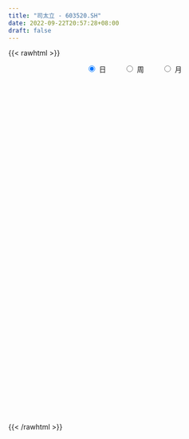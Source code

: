 ```yaml
---
title: "司太立 - 603520.SH"
date: 2022-09-22T20:57:28+08:00
draft: false
---
```

{{< rawhtml >}}
    <div style="text-align: center">
        <label style="padding: 1rem;"><input style="margin-right: .5rem" type="radio" name="period" value="D" checked onclick="period_change(this)">日</label>
        <label style="padding: 1rem;"><input style="margin-right: .5rem" type="radio" name="period" value="W" onclick="period_change(this)">周</label>
        <label style="padding: 1rem;"><input style="margin-right: .5rem" type="radio" name="period" value="M" onclick="period_change(this)">月</label>
    </div>
    <div id="chart" style="height: 700px;"></div> 
    <script type="text/javascript">
        const D_v = [38241.81,27764.38,44499.65,26983.8,25309.21,27065.14,18491.22,15388.6,34796.06,28882.76,25309.46,22595.19,23882.78,22881.01,34265.57,35222.56,15424.04,41551.09,30285.38,19274.45,28462.16,23434.45,27461.96,27300.16,20216.16,46586.02,23043.32,13691.2,10713.85,28285.75,27232.4,49092.92,45674.55,39969.38,26358.18,22407.24,41890.51,20900.78,23725.59,19033.8,39529.59,38739.11,34223.45,17702.82,41462.53,42801.74,33027.12,26813.36,39150.76,27670.55,19454.86,28460.76,21427.99,32970.54,32298.47,37536.91,41989.17,34744.27,59537.52,53403.69,34170.53,27029.18,22966.65,21416.13,20847.05,34953.56,19560.25,21750.1,40201.18,19447.37,108089.25,60750.26,62432.56,52515.04,32728.3,43171.69,25834.74,31131.84,21699.2,27866.42,27676.39,30428.29,73783.91,55838.6,33362.21,71994.35,51117.29,41262.2,31418.54,59854.06,43250.8,27985.58,53206.68,42533.57,48352.31,32306.37,69244.48,18382.15,30462.03,26737.0,55039.44,105589.69,89768.84,74540.01,32554.39,82368.23,59869.92,36119.33,41367.76,42345.14,42036.19,90220.46,87193.99,46357.2,43606.98,34377.65,32695.77,18846.35,21509.46,26549.72,24558.43,20492.51,29825.66,23891.31,16639.26,19469.61,30478.0,11193.88,21983.87,20844.53,11669.35,13633.58,18294.77,22416.47,10350.18,15710.05,16209.31,30749.35,18566.22,17225.48,15093.75,16599.75,52059.46,27739.06,19686.13,35641.97,35123.94,86123.14,51150.04,83219.82,63934.71,25137.64,27157.7,31831.3,21806.0,72304.68,44493.05,54909.99,43510.84,38958.76,36048.89,19300.8,18989.83,33021.33,35277.7,22438.58,47824.06,33611.47,35838.92,21254.08,66015.35,57797.55,51139.8,50581.43,31358.98,25761.4,42339.73,32503.0,22453.05,16221.16,20119.9,36643.89,47224.67,21707.33,32760.97,38689.98,28021.78,18702.93,27228.78,34662.12,17043.3,39634.17,24755.95,98851.08,128410.53,103751.21,71368.71,39046.23,39398.72,25799.76,25022.15,32026.98,70653.58,31900.5,48732.76,25868.96,33659.4,34182.08,37473.83,69939.55,35240.96,29593.07,16447.12,32891.69,42992.77,62436.72,47400.05,52438.19,33696.55,39354.2,70674.02,55363.63,53318.83,45795.31,55161.97,48052.09,63907.64,65376.15,43419.21,29603.24,38166.98,59030.58,69031.79,35139.15,21471.03,40690.85,28696.83,28682.59,20569.94,42383.66,41247.88,43221.45,31272.14,38281.38,38780.84,22559.8,33798.95,39699.32,33442.69,30370.46,59430.35,97412.77,118509.35,83998.8,53443.46,35022.26,50045.91,60518.23,47245.76,47302.44,40236.84,28397.23,33490.1,41368.89,39335.61,29429.57,61727.64,96042.55,63569.48,28688.42,34615.68,38796.22,35028.12,17938.83,19135.15,16295.9,30105.13,57387.9,37851.51,39823.09,66000.66,32404.1,66113.56,43771.1,41694.64,58350.6,122234.65,78313.07,30947.57,44763.14,33271.11,29256.04,21445.88,33820.44,49172.04,35403.02,22858.14,39881.5,31549.15,30717.0,32304.74,34669.41,72316.1,52998.93,51656.57,26421.44,18610.74,38771.78,25333.65,15695.44,19055.91,20062.94,16290.85,12901.56,19020.2,29944.27,43177.82,20039.96,23210.34,20750.88,27069.79,24594.34,36412.28,28592.84,37499.76,22048.02,22044.17,15398.6,35281.66,17860.92,16186.74,27907.89,51634.71,33600.91,43955.9,21294.22,29067.0,32167.53,23270.0,27630.21,22560.36,21510.6,32021.0,25410.6,16180.48,18465.46,20465.02,29158.65,17369.37,18334.0,20892.0,12717.92,14974.0,26217.52,14627.7,18380.38,16721.72,43031.12,37111.65,22071.78,12633.81,15124.88,35798.42,27653.8,29773.37,27072.6,27488.12,16296.17,57731.35,24507.87,30901.84,23665.17,141598.95,259524.96,138256.37,124945.83,143619.8,62548.6,38148.98,39103.6,39600.62,45269.03,63729.04,38770.09,33249.42,24075.26,28231.09,29116.66,62575.89,57820.7,46077.26,29346.77,25993.92,14751.82,15466.04,40849.34,30585.02,28428.54,55619.51,38180.22,23972.0,28315.82,22127.57,20487.61,27531.31,24413.7,12459.16,28545.16,40689.03,33657.09,11890.22,15171.56,25167.6,34497.01,27305.0,13179.37,48586.54,44594.08,22546.21,29332.55,18669.4,34149.56,30439.81,32686.98,26672.0,32658.06,50164.49,34146.4,22060.91,51693.08,44931.0,55529.4,102028.77,133906.31,75750.36,110378.69,88925.13,65861.73,47549.52,74824.5,75669.48,45109.56,203502.3,446503.31,352884.28,239135.43,223647.01,119248.91,94720.53,83058.57,115903.25,132289.4,80905.21,93872.84,134750.87,102626.73,99586.13,51486.49,62940.15,40287.11,53794.48,56551.96,46890.73,81579.28,74496.76,57221.53,77775.6,61929.96,36987.31,41461.38,74974.36,63613.18,45807.75,43859.87,42812.27,53797.8,40264.31,48545.4,47784.0,68755.14,49896.03,99572.88,112145.65,75241.88,75162.86,65909.99,53920.05,60627.83,57792.54,38634.48,49850.56,74760.18,71626.42,41593.29,62255.8,46889.73,40841.48,31934.03,80844.36,111595.34]
const D_histogram = [0.0,-0.0784957265,-0.4041992646,-0.8528128143,-1.0237040362,-1.2779050193,-1.3511046502,-1.2350163768,-1.3807191922,-1.3127711027,-1.2888937508,-1.2258591069,-1.0079656196,-0.9484707708,-0.9209292812,-0.5624013499,-0.3381240617,0.0909642113,0.1783613763,0.24763079,0.4953481606,0.6167985009,0.7885426539,1.1616136225,1.2181093851,1.0410878975,0.7750251847,0.5872259029,0.4888957972,0.1826493842,-0.1055365536,-0.5406388586,-0.8465879081,-0.7038975016,-0.6624085343,-0.5331297858,-0.4392654911,-0.3191871521,-0.0886900153,0.0370377204,0.039368622,0.0260479937,0.2256416805,0.322432268,0.1237027003,-0.0739806345,-0.2279296984,-0.3095011379,-0.4702760169,-0.4095417167,-0.3162429103,-0.1747945663,-0.1161209108,-0.0055644348,-0.0214340757,-0.098433623,-0.0250543691,0.1017756012,0.4824177244,0.9391878374,1.1910355498,1.3508554717,1.3860158925,1.417812055,1.2032850384,1.2155659125,1.1317422715,1.0143857753,0.9991905975,0.9552880945,0.4206276542,-0.0403732311,-0.0671866037,-0.2485174459,-0.3353825956,-0.3698458158,-0.3688149495,-0.3945282911,-0.4558170674,-0.5051577768,-0.3620296258,-0.2523624007,-0.3960324711,-0.5062605179,-0.540732298,-0.6446592196,-0.5828999545,-0.4306879526,-0.296426231,0.0754926519,0.3686561899,0.6345396426,0.8494330497,1.1365902883,1.0263716793,0.9340910719,0.5800698683,0.3096127759,0.1050041871,-0.118044671,-0.5193793539,-1.0485283383,-1.1024408052,-0.9131339675,-0.8344951972,-0.9837946947,-0.927659071,-0.8271902323,-0.7189081945,-0.4923422798,-0.2221766101,0.2786404527,0.9035183708,1.1431222711,1.251160663,1.1450530525,1.2982395077,1.2557891313,1.083698734,0.7316046321,0.4545089143,0.1038935342,-0.2835939756,-0.4639111811,-0.5108881231,-0.5644749107,-0.7234081062,-0.7054555824,-0.4751358326,-0.2911778635,-0.1918451824,-0.0807626682,0.0269399463,-0.0327274051,-0.1226207716,-0.0139545619,-0.0500666651,0.0254716224,0.0342315744,0.1327014915,0.1932289148,0.2672046676,0.1517551068,0.0713405853,0.0194909167,-0.1911088691,-0.1878770386,0.0970579017,0.3602442237,0.7521726546,0.8840841132,0.9755563352,0.9491477424,0.8219095789,0.6956205577,0.5232689521,0.4415694428,0.2348940833,0.2307720696,0.329045963,0.2609598085,0.0552007391,-0.0749407662,-0.2145112732,-0.4530181734,-0.4789867973,-0.3692875211,-0.1947794092,-0.2640467443,-0.2865928313,0.0857408446,0.4535674424,0.6948686254,0.8445475068,0.8121562007,0.7542003186,0.5309305369,0.5406475406,0.5083069428,0.3754756017,0.2004441259,0.1576525195,0.4121430066,0.3568606197,0.4764548001,0.6019382913,0.4398126698,0.2510581496,-0.2226710746,-0.4999549434,-0.5267545806,-0.234405933,-0.0816443729,-0.1211980734,-0.6663147676,-1.1197752214,-1.4932930386,-1.7139483422,-1.7939627077,-1.7322322274,-1.6996475847,-1.6774216987,-1.7687967969,-1.7030205482,-1.7138100267,-1.5849610025,-1.4368253192,-1.2293995257,-1.0866953581,-0.7406725527,-0.6212599504,-0.5172616745,-0.3838016058,-0.1990681172,-0.1835189285,-0.3069550274,-0.4375819383,-0.6465575043,-0.6784228358,-0.6713670506,-0.6419468414,-0.4632947263,-0.2523849015,-0.1274640701,-0.1150279983,-0.1058382183,0.2074011185,0.4186272866,0.4868780689,0.5208157408,0.5775055779,0.7379799701,0.7983332494,0.7896728199,0.802780475,0.7204396212,0.6434892178,0.5992880882,0.5797556496,0.4509431666,0.2874406133,0.2466807355,0.2008269138,0.2009513861,0.2734638164,0.3358689845,0.4242782895,0.5750772136,0.66769652,0.7570398482,0.9693852725,1.3597187226,1.516409595,1.7491984537,1.7792832761,1.66392116,1.6338730028,1.3552062093,1.1070898547,0.7533118635,0.4260789023,0.0646582772,0.0209730561,-0.014687041,-0.0300126006,-0.0598008421,0.23042845,0.482137217,0.4388611787,0.3332162886,0.3457826394,0.3505843919,0.3864829212,0.3350867828,0.2060176887,0.0422192698,-0.2784462032,-0.7323189418,-0.8581246858,-0.5904259733,-0.3185173892,-0.1691789826,0.1658405564,0.2757456143,0.153285899,0.3035167249,0.6620462929,0.7517529041,0.7003738901,0.5942092271,0.5440708308,0.4564084132,0.2881550471,0.1566860947,-0.0817622,-0.1888674659,-0.2280260162,-0.142890505,-0.197138149,-0.2193072374,-0.333941741,-0.4946559116,-0.3447622794,-0.2095595773,-0.3524653841,-0.4992926519,-0.4514807903,-0.2480505389,-0.1505480094,-0.0731529072,-0.00650761,-0.1217484225,-0.1583257433,-0.2192630314,-0.3658029871,-0.535783425,-0.6037485902,-0.6538877786,-0.7761654678,-0.8378381094,-0.7395957724,-0.5490533984,-0.1492139557,0.0433767138,-0.0891981434,-0.2773903224,-0.28445191,-0.3250228287,-0.1590909828,-0.1700915157,-0.1908317647,-0.3859094825,-0.6083150793,-0.6433509277,-0.7516497819,-0.79254078,-0.8070153812,-0.8246707451,-0.7987567999,-0.7993173936,-0.7527173882,-0.7570573667,-0.5061075874,-0.334977874,-0.1589057644,-0.0639085125,-0.0207326033,-0.1264870247,-0.1353229327,0.0469092848,0.2837181044,0.3904260571,0.4569688876,0.4070151651,0.3623158436,0.3517834253,0.3368894357,0.515194854,0.6355939879,0.7195965353,0.6975233759,0.6346965752,0.707717224,0.6441016484,0.3703529555,0.2285683875,0.2287384884,0.2567259868,0.2815894872,0.1034386298,-0.0128886772,0.0139404672,0.3779479897,0.7935884078,0.7712703719,0.697222352,0.7308897431,0.5893240818,0.3944196096,0.179868893,0.1016875904,0.0802996124,-0.1757783071,-0.3570850891,-0.4709976743,-0.6185868606,-0.8062169065,-0.9543017181,-1.2865570326,-1.5505239347,-1.6994342531,-1.656059826,-1.519382258,-1.3815328111,-1.2993568405,-1.1896045656,-1.2181342601,-0.9027624716,-0.4928901267,-0.2196480285,0.0900653219,0.3921572979,0.6197737167,0.8454397547,1.0873972722,1.1482670102,1.1166298299,1.0159137273,0.7804143836,0.6458624569,0.5201751947,0.4654358859,0.3982618316,0.3948306523,0.2008886516,0.0395604434,0.0538214803,-0.0173756775,-0.0439143583,0.0139125111,0.0953897414,0.0716920046,0.138228433,0.1534960959,0.1342029318,0.0556626166,-0.044535139,-0.0214889346,-0.0238250317,-0.0482752659,-0.0666873395,-0.8440950617,-1.1521679251,-1.4006512045,-1.5266435386,-1.5836456114,-1.4599821226,-1.2881391436,-1.0972759699,-0.9428390606,-0.752086328,-0.5570677837,-0.1896395768,-0.1095015168,-0.1935992728,-0.2462372037,-0.2751979573,-0.2673894369,-0.2580325543,-0.1825135661,-0.1124643082,-0.0805297954,0.000691284,0.1213084425,0.2893749882,0.4298487726,0.4910775309,0.5493621955,0.5906450703,0.6171230599,0.6321652426,0.6122832491,0.5931325471,0.5141036428,0.4458258622,0.4270549127,0.4584698446,0.5014177772,0.515014952,0.5051381476,0.5379888283,0.5736121674,0.5758897108,0.5590256769,0.5323266876,0.4836952479,0.4208493443,0.3935490336,0.3405607369,0.2524134064,0.2107304428,0.1469065756,0.066472552,0.0377666584,0.0135455616,-0.0015203015,0.0052616404,0.0043100212,0.0145056336,0.0164425202,0.007320397,0.047887757,0.0771586402,0.1065732954,0.1074897784,0.0742967086,0.0455458426,0.0490623957,0.0227295974,-0.0369380084]
const D_fast = [0.0,-0.0981196581,-0.5248730124,-1.1866897656,-1.6135069966,-2.1871842345,-2.598160028,-2.7908258488,-3.2817084622,-3.5419531484,-3.8402992342,-4.0837293671,-4.1178272847,-4.2954501286,-4.4981409592,-4.2802133654,-4.1404670926,-3.6886377668,-3.5566502577,-3.4254731465,-3.0539187358,-2.7782687703,-2.4093889538,-1.7459145795,-1.3848914706,-1.3016409839,-1.3739474005,-1.4149402066,-1.3910463629,-1.65163043,-1.9662005061,-2.5364625258,-3.0540585523,-3.0873425212,-3.2114556875,-3.2154593854,-3.2314114634,-3.1911299125,-2.9828052795,-2.8478181137,-2.8356450567,-2.8424536865,-2.5864495795,-2.409050925,-2.5768548177,-2.7930333111,-3.0039647996,-3.1629115236,-3.4412554068,-3.4829065358,-3.4686684569,-3.3709187546,-3.3412753268,-3.2321099594,-3.2533381193,-3.3549460723,-3.2878304107,-3.1355565401,-2.6343099858,-1.9427429135,-1.3931363136,-0.8956025238,-0.5139381299,-0.1276889536,-0.0413947107,0.2747776416,0.4738895685,0.6101295161,0.8447319876,1.0396515082,0.6101479816,0.1390537885,0.095443765,-0.1480164388,-0.3187272373,-0.4456519115,-0.5368247826,-0.6611701969,-0.8364132401,-1.0120433936,-0.9594226491,-0.9128460242,-1.1555242123,-1.3923173887,-1.5619722432,-1.8270639698,-1.9110296932,-1.8664896795,-1.8063345156,-1.4155424697,-1.0302148843,-0.6056965209,-0.1784448513,0.3928599593,0.5392342701,0.6804764307,0.4714726941,0.2784187957,0.1000612537,-0.1524987721,-0.6836782935,-1.4749593625,-1.8044820307,-1.8434586849,-1.9734437138,-2.368691885,-2.5444710291,-2.6507997484,-2.7222447593,-2.6187644145,-2.4041428974,-1.8336657214,-0.9829082106,-0.4575237425,-0.0366951849,0.1434604677,0.6212067999,0.8927037063,0.9915379925,0.8223450487,0.6588765594,0.3342345628,-0.1241514409,-0.4204464416,-0.5951454144,-0.7898509296,-1.1296361518,-1.2880475235,-1.1765117319,-1.0653482287,-1.0139768432,-0.923084996,-0.8086473949,-0.8764965976,-0.997045157,-0.8918675877,-0.9404963573,-0.8585901641,-0.8412723186,-0.7096270286,-0.6007923765,-0.4600154568,-0.537526241,-0.6001056162,-0.6470825555,-0.9054595587,-0.9491969878,-0.639997572,-0.2867501942,0.2932214004,0.6461538873,0.9815151931,1.1923935359,1.2706327671,1.3182488853,1.2767145177,1.3054073691,1.1574555305,1.2110265341,1.3915619183,1.388715716,1.1967568314,1.0478801345,0.8546818092,0.5029203657,0.3572050425,0.3745824383,0.5003956979,0.3651166768,0.2709223819,0.664691269,1.1459097274,1.5609280668,1.9217438248,2.0923915689,2.2229857664,2.132448619,2.2773275078,2.3720636457,2.3331012051,2.2081807607,2.2048022842,2.562328523,2.596261291,2.8349691715,3.1109372354,3.0587647814,2.9327747985,2.4033778057,2.001105201,1.8426169187,2.0763640831,2.2087145499,2.1388613311,1.427165945,0.6937616859,-0.053079391,-0.7022217802,-1.2307268226,-1.6020543992,-1.9943816526,-2.3915111913,-2.9250854887,-3.2850643771,-3.7243063623,-3.9916975887,-4.2027682352,-4.302692323,-4.431661995,-4.2708073279,-4.3067097131,-4.3320268558,-4.2945171886,-4.1595507292,-4.1898812727,-4.3900561285,-4.6300785239,-5.000693466,-5.2021645065,-5.362950484,-5.494016985,-5.4311885516,-5.2833749521,-5.1903201383,-5.206641066,-5.2239108406,-4.8588212242,-4.5429382344,-4.3529679349,-4.1888263278,-3.9877600962,-3.6427907114,-3.3828541198,-3.1940963444,-2.9802935705,-2.882524519,-2.798602618,-2.6929817255,-2.5675752517,-2.5836519431,-2.675294343,-2.654384037,-2.6500311302,-2.5996688114,-2.458790427,-2.3124180128,-2.1179391353,-1.8233709079,-1.5638274715,-1.2852241812,-0.8305324388,-0.1002693081,0.4355239631,1.1056124353,1.5805180766,1.8811362505,2.2595563441,2.3196911029,2.3483472119,2.1828971867,1.9621839511,1.6169278953,1.5784859382,1.5391540808,1.5163253711,1.4715869191,1.8194233237,2.1916663948,2.2581056512,2.2357648333,2.3347768439,2.4272246945,2.5597439541,2.5921195113,2.5145548395,2.361311238,1.9710342142,1.3340817401,0.9937448246,1.1138370439,1.3061162806,1.4131599416,1.7896396196,1.9684810811,1.8843428406,2.1104528478,2.634493989,2.9121388262,3.0358532848,3.0782409285,3.16412024,3.1905599257,3.0943453213,3.0020478926,2.7431590479,2.5888369155,2.4926718612,2.5420847462,2.4385525649,2.3615566671,2.1634367283,1.8790585798,1.9427616421,2.0255744499,1.7945522971,1.5229018663,1.4578435303,1.599261147,1.6591266741,1.7182335495,1.7832519442,1.6375740261,1.5614152695,1.4456622235,1.2076715211,0.903745227,0.6848429141,0.4712317812,0.154912725,-0.116219444,-0.20287605,-0.1495970257,0.2129389282,0.416373776,0.261499383,0.0039596234,-0.0742149417,-0.1960415675,-0.0698824673,-0.1234058792,-0.1918540694,-0.4834091578,-0.8578935244,-1.0537671047,-1.3499784044,-1.5890045976,-1.8052330441,-2.0290560942,-2.202831349,-2.4032212911,-2.5448006327,-2.7384049529,-2.6139820705,-2.5265968256,-2.3902511571,-2.3112310332,-2.2732382749,-2.4106144525,-2.4532810936,-2.259321555,-1.9515832093,-1.7472687423,-1.5664836899,-1.5146836211,-1.4688039817,-1.3913905437,-1.3220621743,-1.0149580425,-0.7356604117,-0.4717587304,-0.3194510459,-0.2236037028,0.0263462521,0.1237560885,-0.0574043655,-0.1420468366,-0.0846921136,0.0074768815,0.1027377537,-0.0495534462,-0.1691029226,-0.1387886613,0.3197058586,0.9337433787,1.1042429356,1.2045005038,1.4208903307,1.4266556899,1.3303561201,1.1607726267,1.1080132217,1.1067001468,0.8066776506,0.5360995962,0.3044375925,0.002201691,-0.3869825815,-0.7736428226,-1.4275373953,-2.079135281,-2.6529041627,-3.023544692,-3.2667126886,-3.4742464445,-3.7169096841,-3.9045585506,-4.2376218101,-4.1479406395,-3.8612908262,-3.6429607351,-3.3107310543,-2.9105997538,-2.5280399059,-2.0910139292,-1.5772070936,-1.229270603,-0.9817503258,-0.8284879967,-0.8688837445,-0.841970057,-0.8376135205,-0.7759938578,-0.7436024542,-0.6483259704,-0.7920458082,-0.9434839055,-0.9157674985,-0.9913085757,-1.0288258461,-0.9675208489,-0.8621961833,-0.867970919,-0.7668773823,-0.7132356954,-0.6989781265,-0.7636027876,-0.8749343279,-0.8572603572,-0.8655527123,-0.902071763,-0.9371556715,-1.9255871591,-2.5217020037,-3.1203480842,-3.628001303,-4.0809147786,-4.3222468205,-4.4724386274,-4.5558944462,-4.637167302,-4.6344361514,-4.578684553,-4.2586662403,-4.2059035595,-4.3384011337,-4.4525983656,-4.5503586085,-4.6093974473,-4.6645487033,-4.6346581066,-4.5927249257,-4.5809228618,-4.4995289614,-4.3485846923,-4.1081743995,-3.860238422,-3.6762402809,-3.4806150675,-3.2916709251,-3.1109121706,-2.9378286772,-2.8046398584,-2.6755074236,-2.6260104172,-2.5828317322,-2.4948389536,-2.3488065606,-2.1805041836,-2.0381532708,-1.9217455383,-1.7543976506,-1.5753712696,-1.4291212985,-1.3062289132,-1.1998462305,-1.1275538583,-1.0851874259,-1.0141004782,-0.9819485907,-1.0069925695,-0.9959929225,-1.0230901458,-1.0869060313,-1.1061702604,-1.1270049668,-1.1424509052,-1.1343535533,-1.1342276672,-1.1204056463,-1.1143581297,-1.1216501536,-1.0691108544,-1.0205503111,-0.964492332,-0.9367034045,-0.9513222971,-0.9686867024,-0.9529045505,-0.9735549493,-1.0424570573]
const D_slow = [0.0,-0.0196239316,-0.1206737478,-0.3338769513,-0.5898029604,-0.9092792152,-1.2470553778,-1.555809472,-1.90098927,-2.2291820457,-2.5514054834,-2.8578702601,-3.109861665,-3.3469793577,-3.577211678,-3.7178120155,-3.8023430309,-3.7796019781,-3.735011634,-3.6731039365,-3.5492668964,-3.3950672711,-3.1979316077,-2.907528202,-2.6030008558,-2.3427288814,-2.1489725852,-2.0021661095,-1.8799421602,-1.8342798141,-1.8606639525,-1.9958236672,-2.2074706442,-2.3834450196,-2.5490471532,-2.6823295996,-2.7921459724,-2.8719427604,-2.8941152642,-2.8848558341,-2.8750136786,-2.8685016802,-2.8120912601,-2.7314831931,-2.700557518,-2.7190526766,-2.7760351012,-2.8534103857,-2.9709793899,-3.0733648191,-3.1524255467,-3.1961241882,-3.225154416,-3.2265455246,-3.2319040436,-3.2565124493,-3.2627760416,-3.2373321413,-3.1167277102,-2.8819307509,-2.5841718634,-2.2464579955,-1.8999540224,-1.5455010086,-1.244679749,-0.9407882709,-0.657852703,-0.4042562592,-0.1544586098,0.0843634138,0.1895203273,0.1794270196,0.1626303687,0.1005010072,0.0166553583,-0.0758060957,-0.1680098331,-0.2666419058,-0.3805961727,-0.5068856169,-0.5973930233,-0.6604836235,-0.7594917412,-0.8860568707,-1.0212399452,-1.1824047501,-1.3281297388,-1.4358017269,-1.5099082846,-1.4910351217,-1.3988710742,-1.2402361635,-1.0278779011,-0.743730329,-0.4871374092,-0.2536146412,-0.1085971741,-0.0311939802,-0.0049429334,-0.0344541011,-0.1642989396,-0.4264310242,-0.7020412255,-0.9303247174,-1.1389485167,-1.3848971903,-1.6168119581,-1.8236095161,-2.0033365648,-2.1264221347,-2.1819662873,-2.1123061741,-1.8864265814,-1.6006460136,-1.2878558479,-1.0015925847,-0.6770327078,-0.363085425,-0.0921607415,0.0907404165,0.2043676451,0.2303410287,0.1594425347,0.0434647395,-0.0842572913,-0.225376019,-0.4062280455,-0.5825919411,-0.7013758993,-0.7741703652,-0.8221316608,-0.8423223278,-0.8355873412,-0.8437691925,-0.8744243854,-0.8779130259,-0.8904296921,-0.8840617865,-0.8755038929,-0.8423285201,-0.7940212914,-0.7272201244,-0.6892813478,-0.6714462014,-0.6665734723,-0.7143506895,-0.7613199492,-0.7370554738,-0.6469944178,-0.4589512542,-0.2379302259,0.0059588579,0.2432457935,0.4487231882,0.6226283277,0.7534455657,0.8638379264,0.9225614472,0.9802544646,1.0625159553,1.1277559075,1.1415560922,1.1228209007,1.0691930824,0.9559385391,0.8361918397,0.7438699595,0.6951751072,0.6291634211,0.5575152133,0.5789504244,0.692342285,0.8660594413,1.077196318,1.2802353682,1.4687854478,1.6015180821,1.7366799672,1.8637567029,1.9576256034,2.0077366348,2.0471497647,2.1501855164,2.2394006713,2.3585143713,2.5089989441,2.6189521116,2.681716649,2.6260488803,2.5010601445,2.3693714993,2.3107700161,2.2903589228,2.2600594045,2.0934807126,1.8135369073,1.4402136476,1.0117265621,0.5632358851,0.1301778283,-0.2947340679,-0.7140894926,-1.1562886918,-1.5820438289,-2.0104963356,-2.4067365862,-2.765942916,-3.0732927974,-3.3449666369,-3.5301347751,-3.6854497627,-3.8147651813,-3.9107155828,-3.9604826121,-4.0063623442,-4.083101101,-4.1924965856,-4.3541359617,-4.5237416707,-4.6915834333,-4.8520701437,-4.9678938252,-5.0309900506,-5.0628560682,-5.0916130677,-5.1180726223,-5.0662223427,-4.961565521,-4.8398460038,-4.7096420686,-4.5652656741,-4.3807706816,-4.1811873692,-3.9837691643,-3.7830740455,-3.6029641402,-3.4420918358,-3.2922698137,-3.1473309013,-3.0345951097,-2.9627349563,-2.9010647725,-2.850858044,-2.8006201975,-2.7322542434,-2.6482869973,-2.5422174249,-2.3984481215,-2.2315239915,-2.0422640294,-1.7999177113,-1.4599880307,-1.0808856319,-0.6435860185,-0.1987651995,0.2172150905,0.6256833413,0.9644848936,1.2412573573,1.4295853231,1.5361050487,1.552269618,1.5575128821,1.5538411218,1.5463379717,1.5313877611,1.5889948737,1.7095291779,1.8192444726,1.9025485447,1.9889942045,2.0766403025,2.1732610328,2.2570327285,2.3085371507,2.3190919682,2.2494804174,2.0664006819,1.8518695105,1.7042630171,1.6246336698,1.5823389242,1.6237990633,1.6927354668,1.7310569416,1.8069361228,1.9724476961,2.1603859221,2.3354793946,2.4840317014,2.6200494091,2.7341515124,2.8061902742,2.8453617979,2.8249212479,2.7777043814,2.7206978774,2.6849752511,2.6356907139,2.5808639045,2.4973784693,2.3737144914,2.2875239215,2.2351340272,2.1470176812,2.0221945182,1.9093243206,1.8473116859,1.8096746836,1.7913864567,1.7897595542,1.7593224486,1.7197410128,1.6649252549,1.5734745082,1.4395286519,1.2885915044,1.1251195597,0.9310781928,0.7216186654,0.5367197223,0.3994563727,0.3621528838,0.3729970623,0.3506975264,0.2813499458,0.2102369683,0.1289812611,0.0892085154,0.0466856365,-0.0010223047,-0.0974996753,-0.2495784451,-0.410416177,-0.5983286225,-0.7964638175,-0.9982176628,-1.2043853491,-1.4040745491,-1.6039038975,-1.7920832445,-1.9813475862,-2.1078744831,-2.1916189516,-2.2313453927,-2.2473225208,-2.2525056716,-2.2841274278,-2.317958161,-2.3062308398,-2.2353013137,-2.1376947994,-2.0234525775,-1.9216987862,-1.8311198253,-1.743173969,-1.65895161,-1.5301528965,-1.3712543996,-1.1913552657,-1.0169744218,-0.858300278,-0.681370972,-0.5203455599,-0.427757321,-0.3706152241,-0.313430602,-0.2492491053,-0.1788517335,-0.1529920761,-0.1562142454,-0.1527291286,-0.0582421311,0.1401549708,0.3329725638,0.5072781518,0.6900005876,0.837331608,0.9359365104,0.9809037337,1.0063256313,1.0264005344,0.9824559576,0.8931846854,0.7754352668,0.6207885516,0.419234325,0.1806588955,-0.1409803627,-0.5286113463,-0.9534699096,-1.3674848661,-1.7473304306,-2.0927136334,-2.4175528435,-2.7149539849,-3.01948755,-3.2451781679,-3.3684006995,-3.4233127067,-3.4007963762,-3.3027570517,-3.1478136225,-2.9364536839,-2.6646043658,-2.3775376132,-2.0983801558,-1.8444017239,-1.6492981281,-1.4878325138,-1.3577887152,-1.2414297437,-1.1418642858,-1.0431566227,-0.9929344598,-0.9830443489,-0.9695889789,-0.9739328982,-0.9849114878,-0.98143336,-0.9575859247,-0.9396629235,-0.9051058153,-0.8667317913,-0.8331810584,-0.8192654042,-0.830399189,-0.8357714226,-0.8417276805,-0.853796497,-0.8704683319,-1.0814920973,-1.3695340786,-1.7196968797,-2.1013577644,-2.4972691672,-2.8622646979,-3.1842994838,-3.4586184763,-3.6943282414,-3.8823498234,-4.0216167693,-4.0690266635,-4.0964020427,-4.1448018609,-4.2063611619,-4.2751606512,-4.3420080104,-4.406516149,-4.4521445405,-4.4802606176,-4.5003930664,-4.5002202454,-4.4698931348,-4.3975493877,-4.2900871946,-4.1673178118,-4.029977263,-3.8823159954,-3.7280352304,-3.5699939198,-3.4169231075,-3.2686399707,-3.14011406,-3.0286575945,-2.9218938663,-2.8072764052,-2.6819219609,-2.5531682228,-2.4268836859,-2.2923864789,-2.148983437,-2.0050110093,-1.8652545901,-1.7321729182,-1.6112491062,-1.5060367701,-1.4076495117,-1.3225093275,-1.2594059759,-1.2067233652,-1.1699967213,-1.1533785833,-1.1439369187,-1.1405505284,-1.1409306037,-1.1396151936,-1.1385376884,-1.1349112799,-1.1308006499,-1.1289705506,-1.1169986114,-1.0977089513,-1.0710656275,-1.0441931829,-1.0256190057,-1.0142325451,-1.0019669461,-0.9962845468,-1.0055190489]
const D_data = [['2020-09-02', 97.5, 92.0, 91.68, 98.4],['2020-09-03', 92.0, 90.77, 90.0, 93.35],['2020-09-04', 90.6, 86.37, 83.9, 90.6],['2020-09-07', 86.38, 82.19, 81.0, 86.38],['2020-09-08', 82.3, 83.17, 81.11, 83.86],['2020-09-09', 81.36, 79.94, 77.32, 81.63],['2020-09-10', 80.67, 80.11, 79.8, 82.28],['2020-09-11', 80.9, 81.36, 79.02, 81.75],['2020-09-14', 81.88, 76.7, 75.08, 82.55],['2020-09-15', 77.0, 77.79, 76.12, 78.58],['2020-09-16', 78.6, 76.1, 75.2, 78.83],['2020-09-17', 76.23, 75.43, 73.2, 76.59],['2020-09-18', 75.54, 76.81, 73.56, 77.0],['2020-09-21', 77.0, 74.33, 73.88, 77.8],['2020-09-22', 73.65, 72.92, 72.09, 74.93],['2020-09-23', 73.5, 77.0, 72.1, 77.9],['2020-09-24', 76.0, 76.0, 74.32, 76.9],['2020-09-25', 76.16, 79.7, 75.36, 80.88],['2020-09-28', 81.5, 76.39, 75.13, 81.5],['2020-09-29', 76.38, 76.23, 73.8, 77.3],['2020-09-30', 77.0, 79.11, 76.0, 80.52],['2020-10-09', 79.2, 78.48, 78.1, 80.07],['2020-10-12', 78.65, 80.0, 78.11, 80.65],['2020-10-13', 80.1, 84.35, 79.93, 85.4],['2020-10-14', 83.99, 82.11, 81.5, 84.99],['2020-10-15', 81.85, 79.41, 75.25, 82.11],['2020-10-16', 78.25, 77.5, 76.68, 79.09],['2020-10-19', 77.5, 77.5, 76.67, 78.5],['2020-10-20', 77.0, 78.0, 76.03, 78.06],['2020-10-21', 78.0, 74.3, 73.66, 78.1],['2020-10-22', 73.71, 72.68, 71.5, 74.0],['2020-10-23', 72.61, 68.34, 65.66, 73.4],['2020-10-26', 66.98, 67.09, 62.63, 67.8],['2020-10-27', 68.05, 71.32, 66.82, 72.25],['2020-10-28', 70.73, 69.65, 68.18, 70.73],['2020-10-29', 68.14, 70.36, 68.14, 71.5],['2020-10-30', 70.25, 69.74, 69.0, 72.5],['2020-11-02', 70.59, 69.94, 68.91, 70.59],['2020-11-03', 70.5, 71.7, 68.5, 72.4],['2020-11-04', 70.77, 70.92, 69.85, 71.83],['2020-11-05', 71.6, 69.34, 68.61, 72.85],['2020-11-06', 69.3, 68.73, 65.56, 69.3],['2020-11-09', 69.73, 71.6, 67.82, 72.36],['2020-11-10', 71.6, 70.94, 70.68, 72.72],['2020-11-11', 70.33, 66.75, 65.75, 70.74],['2020-11-12', 66.21, 65.32, 65.0, 67.34],['2020-11-13', 65.83, 64.4, 63.7, 66.0],['2020-11-16', 65.0, 64.05, 62.79, 65.0],['2020-11-17', 63.96, 61.67, 60.6, 63.96],['2020-11-18', 61.7, 63.39, 61.01, 63.85],['2020-11-19', 63.39, 63.48, 61.63, 64.55],['2020-11-20', 64.14, 64.07, 63.39, 66.56],['2020-11-23', 64.08, 63.0, 62.92, 64.98],['2020-11-24', 62.5, 63.6, 61.2, 63.88],['2020-11-25', 63.16, 61.8, 61.0, 63.28],['2020-11-26', 61.49, 60.27, 59.26, 62.6],['2020-11-27', 61.26, 61.63, 60.03, 64.35],['2020-11-30', 61.83, 62.41, 59.5, 63.12],['2020-12-01', 62.06, 66.75, 61.64, 67.82],['2020-12-02', 66.34, 70.12, 66.11, 70.86],['2020-12-03', 69.34, 69.94, 68.77, 71.5],['2020-12-04', 70.0, 70.58, 69.8, 72.24],['2020-12-07', 70.7, 70.35, 69.18, 71.28],['2020-12-08', 71.0, 71.37, 69.61, 71.82],['2020-12-09', 71.07, 68.64, 68.49, 71.6],['2020-12-10', 68.61, 71.75, 68.08, 72.28],['2020-12-11', 71.51, 71.18, 70.71, 72.87],['2020-12-14', 71.06, 71.0, 69.8, 72.12],['2020-12-15', 70.67, 72.69, 70.21, 74.55],['2020-12-16', 72.7, 72.95, 71.47, 73.36],['2020-12-17', 73.03, 65.8, 65.66, 76.0],['2020-12-18', 65.0, 64.2, 62.51, 65.8],['2020-12-21', 62.01, 68.3, 62.0, 68.99],['2020-12-22', 68.3, 65.69, 65.33, 68.82],['2020-12-23', 65.69, 65.92, 64.54, 66.7],['2020-12-24', 66.11, 65.96, 65.63, 68.46],['2020-12-25', 65.56, 66.0, 64.8, 66.84],['2020-12-28', 66.84, 65.26, 64.76, 66.84],['2020-12-29', 64.95, 64.19, 63.77, 65.35],['2020-12-30', 63.94, 63.59, 62.6, 64.45],['2020-12-31', 63.32, 65.83, 63.32, 66.69],['2021-01-04', 65.78, 65.76, 64.64, 66.8],['2021-01-05', 65.1, 62.13, 59.59, 65.41],['2021-01-06', 61.93, 61.38, 60.1, 62.43],['2021-01-07', 61.25, 61.38, 60.49, 62.84],['2021-01-08', 61.2, 59.5, 58.64, 61.2],['2021-01-11', 58.89, 60.79, 57.11, 61.12],['2021-01-12', 60.76, 61.9, 59.01, 63.59],['2021-01-13', 62.62, 61.95, 60.73, 63.5],['2021-01-14', 62.1, 66.0, 61.37, 67.0],['2021-01-15', 65.47, 66.79, 65.08, 69.4],['2021-01-18', 66.38, 68.18, 65.38, 68.9],['2021-01-19', 68.55, 69.28, 68.18, 72.16],['2021-01-20', 69.95, 72.22, 69.5, 72.5],['2021-01-21', 73.36, 68.5, 67.3, 73.64],['2021-01-22', 68.46, 68.91, 67.21, 69.36],['2021-01-25', 68.68, 65.0, 63.16, 69.33],['2021-01-26', 64.14, 64.7, 63.19, 65.91],['2021-01-27', 65.3, 64.4, 62.92, 65.71],['2021-01-28', 63.32, 63.0, 61.48, 64.5],['2021-01-29', 62.28, 58.8, 57.73, 62.74],['2021-02-01', 58.61, 54.0, 52.92, 58.68],['2021-02-02', 54.07, 57.43, 54.0, 59.34],['2021-02-03', 57.05, 59.92, 56.84, 61.8],['2021-02-04', 59.18, 58.41, 57.6, 60.69],['2021-02-05', 58.22, 54.45, 54.0, 58.8],['2021-02-08', 54.55, 55.79, 53.9, 57.98],['2021-02-09', 56.91, 55.82, 55.12, 56.94],['2021-02-10', 55.33, 55.59, 53.7, 55.73],['2021-02-18', 56.49, 57.2, 55.6, 58.38],['2021-02-19', 57.2, 58.5, 55.61, 58.78],['2021-02-22', 57.58, 63.2, 57.58, 64.35],['2021-02-23', 63.88, 68.0, 63.88, 69.5],['2021-02-24', 66.53, 66.09, 65.5, 68.46],['2021-02-25', 66.22, 66.14, 65.8, 68.5],['2021-02-26', 65.3, 64.26, 63.49, 67.17],['2021-03-01', 64.85, 68.5, 64.48, 69.0],['2021-03-02', 68.5, 67.3, 66.73, 69.37],['2021-03-03', 67.31, 66.0, 65.48, 67.71],['2021-03-04', 65.12, 63.05, 62.0, 66.0],['2021-03-05', 60.76, 62.78, 60.76, 64.0],['2021-03-08', 62.7, 60.41, 60.3, 64.39],['2021-03-09', 61.0, 57.9, 57.07, 61.4],['2021-03-10', 58.68, 58.67, 57.54, 59.59],['2021-03-11', 58.66, 59.33, 57.7, 60.1],['2021-03-12', 59.4, 58.52, 57.8, 59.74],['2021-03-15', 58.52, 56.06, 55.55, 58.97],['2021-03-16', 56.6, 57.25, 56.0, 57.39],['2021-03-17', 56.89, 60.02, 56.32, 60.68],['2021-03-18', 60.9, 60.15, 58.4, 61.25],['2021-03-19', 58.3, 59.55, 58.3, 60.2],['2021-03-22', 59.0, 60.04, 58.1, 60.3],['2021-03-23', 60.0, 60.45, 59.8, 62.15],['2021-03-24', 60.44, 58.36, 58.0, 62.07],['2021-03-25', 58.0, 57.39, 57.02, 58.46],['2021-03-26', 57.81, 59.75, 57.39, 60.72],['2021-03-29', 59.42, 57.98, 57.95, 60.0],['2021-03-30', 57.56, 59.35, 57.28, 61.0],['2021-03-31', 59.15, 58.64, 56.38, 59.65],['2021-04-01', 58.32, 60.0, 58.26, 61.5],['2021-04-02', 60.13, 59.97, 59.28, 61.5],['2021-04-06', 60.96, 60.58, 59.2, 61.57],['2021-04-07', 60.08, 58.16, 56.11, 60.49],['2021-04-08', 57.88, 58.06, 57.02, 58.74],['2021-04-09', 57.51, 58.0, 56.25, 58.0],['2021-04-12', 57.48, 55.13, 54.7, 58.19],['2021-04-13', 54.79, 56.99, 54.79, 57.6],['2021-04-14', 56.46, 61.16, 56.46, 61.88],['2021-04-15', 60.77, 62.46, 60.51, 62.75],['2021-04-16', 64.0, 66.22, 63.99, 68.33],['2021-04-19', 65.42, 64.99, 63.51, 66.0],['2021-04-20', 63.98, 65.82, 63.98, 66.5],['2021-04-21', 64.31, 65.31, 63.2, 65.82],['2021-04-22', 64.0, 64.39, 64.0, 66.1],['2021-04-23', 63.96, 64.4, 63.27, 64.98],['2021-04-26', 68.2, 63.6, 62.9, 68.9],['2021-04-27', 64.0, 64.55, 61.49, 65.16],['2021-04-28', 63.55, 62.6, 62.08, 65.0],['2021-04-29', 63.54, 64.89, 63.31, 66.21],['2021-04-30', 65.04, 66.8, 64.4, 67.24],['2021-05-06', 66.0, 65.19, 64.6, 66.42],['2021-05-07', 65.49, 63.01, 62.78, 65.62],['2021-05-10', 63.63, 63.2, 62.0, 63.63],['2021-05-11', 62.44, 62.39, 60.8, 64.13],['2021-05-12', 62.3, 60.0, 59.85, 62.69],['2021-05-13', 60.0, 61.7, 59.35, 61.9],['2021-05-14', 61.7, 63.4, 60.01, 63.75],['2021-05-17', 63.5, 64.86, 63.04, 66.11],['2021-05-18', 65.48, 62.0, 61.86, 66.0],['2021-05-19', 61.79, 62.2, 61.2, 62.89],['2021-05-20', 62.11, 68.1, 61.87, 68.28],['2021-05-21', 68.66, 70.36, 68.14, 70.6],['2021-05-24', 70.37, 71.0, 66.8, 71.81],['2021-05-25', 71.06, 71.67, 70.0, 74.45],['2021-05-26', 70.43, 70.54, 70.25, 72.96],['2021-05-27', 71.2, 70.8, 69.57, 72.1],['2021-05-28', 71.76, 68.7, 67.83, 71.76],['2021-05-31', 69.51, 71.71, 68.57, 71.71],['2021-06-01', 72.42, 71.8, 69.13, 72.42],['2021-06-02', 72.17, 70.72, 70.28, 72.6],['2021-06-03', 70.64, 69.87, 69.38, 71.6],['2021-06-04', 69.39, 71.37, 68.35, 71.55],['2021-06-07', 70.95, 76.2, 70.59, 77.01],['2021-06-08', 76.2, 73.48, 72.83, 76.5],['2021-06-09', 73.6, 76.51, 73.48, 78.5],['2021-06-10', 76.52, 78.03, 76.5, 80.17],['2021-06-11', 78.1, 75.11, 74.86, 78.51],['2021-06-15', 75.9, 74.48, 73.99, 75.9],['2021-06-16', 73.99, 69.5, 68.74, 74.48],['2021-06-17', 69.36, 70.0, 68.29, 70.61],['2021-06-18', 70.2, 72.25, 69.78, 72.47],['2021-06-21', 72.97, 77.0, 71.65, 77.27],['2021-06-22', 77.72, 76.66, 75.43, 78.4],['2021-06-23', 75.58, 74.8, 70.8, 78.58],['2021-06-24', 71.0, 66.87, 66.87, 71.0],['2021-06-25', 65.9, 64.87, 62.32, 67.2],['2021-06-28', 64.01, 62.81, 61.84, 65.8],['2021-06-29', 62.88, 62.0, 61.9, 63.2],['2021-06-30', 62.0, 61.65, 60.75, 63.4],['2021-07-01', 61.07, 62.01, 61.06, 63.0],['2021-07-02', 62.2, 60.51, 60.0, 62.3],['2021-07-05', 60.51, 59.1, 58.98, 61.27],['2021-07-06', 59.1, 55.97, 54.0, 59.48],['2021-07-07', 55.97, 56.28, 55.18, 57.88],['2021-07-08', 56.34, 53.84, 53.8, 56.5],['2021-07-09', 53.81, 54.27, 52.61, 54.5],['2021-07-12', 54.58, 53.68, 53.01, 54.76],['2021-07-13', 53.94, 53.9, 53.45, 54.49],['2021-07-14', 53.81, 52.65, 52.61, 54.27],['2021-07-15', 51.9, 55.3, 50.0, 55.36],['2021-07-16', 54.47, 52.66, 52.5, 54.79],['2021-07-19', 52.66, 52.08, 51.28, 52.98],['2021-07-20', 52.0, 52.18, 51.64, 52.65],['2021-07-21', 52.17, 52.89, 51.71, 53.26],['2021-07-22', 52.95, 50.59, 50.51, 52.95],['2021-07-23', 50.5, 47.78, 47.32, 50.5],['2021-07-26', 47.49, 46.11, 44.5, 47.49],['2021-07-27', 45.81, 43.16, 42.75, 46.75],['2021-07-28', 43.0, 43.56, 42.24, 44.45],['2021-07-29', 44.06, 42.78, 42.61, 45.38],['2021-07-30', 42.63, 41.95, 41.05, 42.63],['2021-08-02', 42.5, 43.24, 41.65, 43.73],['2021-08-03', 43.26, 43.7, 43.25, 44.42],['2021-08-04', 43.7, 42.66, 42.1, 43.7],['2021-08-05', 42.79, 40.8, 40.62, 43.14],['2021-08-06', 40.96, 40.0, 39.35, 40.98],['2021-08-09', 40.1, 44.0, 39.95, 44.0],['2021-08-10', 43.84, 43.68, 42.1, 44.26],['2021-08-11', 43.68, 42.31, 42.15, 43.7],['2021-08-12', 42.26, 41.88, 41.8, 43.0],['2021-08-13', 41.69, 42.19, 41.69, 43.0],['2021-08-16', 42.56, 43.97, 41.78, 44.48],['2021-08-17', 43.55, 43.32, 43.05, 46.58],['2021-08-18', 43.54, 42.65, 42.35, 43.99],['2021-08-19', 42.26, 43.02, 42.26, 43.51],['2021-08-20', 42.65, 41.72, 40.89, 42.68],['2021-08-23', 41.68, 41.4, 40.81, 42.33],['2021-08-24', 41.51, 41.5, 40.94, 42.35],['2021-08-25', 41.42, 41.65, 41.18, 42.17],['2021-08-26', 41.65, 39.85, 39.52, 41.65],['2021-08-27', 39.66, 38.49, 38.25, 39.99],['2021-08-30', 39.0, 39.27, 38.7, 41.25],['2021-08-31', 40.16, 38.74, 38.11, 40.16],['2021-09-01', 38.5, 38.95, 37.54, 39.73],['2021-09-02', 38.96, 39.85, 38.53, 40.5],['2021-09-03', 39.86, 39.95, 39.4, 40.49],['2021-09-06', 40.0, 40.62, 39.63, 41.1],['2021-09-07', 40.63, 42.1, 40.63, 42.87],['2021-09-08', 42.67, 42.2, 42.14, 43.48],['2021-09-09', 42.2, 42.92, 42.12, 43.45],['2021-09-10', 42.64, 45.7, 42.5, 45.77],['2021-09-13', 45.7, 50.27, 45.7, 50.27],['2021-09-14', 51.16, 49.8, 49.06, 54.38],['2021-09-15', 50.47, 53.0, 47.88, 53.52],['2021-09-16', 52.0, 52.53, 51.0, 53.35],['2021-09-17', 52.55, 51.86, 51.21, 52.68],['2021-09-22', 51.58, 53.92, 51.36, 55.5],['2021-09-23', 53.98, 51.28, 51.08, 54.04],['2021-09-24', 50.69, 51.38, 50.69, 54.0],['2021-09-27', 51.61, 49.36, 48.68, 52.1],['2021-09-28', 48.68, 48.53, 48.31, 50.15],['2021-09-29', 48.41, 46.65, 46.65, 48.99],['2021-09-30', 47.1, 49.79, 46.68, 50.26],['2021-10-08', 50.37, 49.9, 49.39, 52.25],['2021-10-11', 50.4, 50.22, 48.12, 50.5],['2021-10-12', 50.23, 50.1, 49.0, 51.5],['2021-10-13', 50.88, 55.11, 50.88, 55.11],['2021-10-14', 57.0, 56.62, 55.42, 60.0],['2021-10-15', 57.45, 54.11, 52.93, 57.5],['2021-10-18', 53.55, 53.5, 52.3, 54.45],['2021-10-19', 53.3, 55.28, 52.76, 55.5],['2021-10-20', 54.8, 55.8, 52.83, 56.6],['2021-10-21', 55.06, 56.9, 55.06, 57.5],['2021-10-22', 56.81, 56.37, 55.7, 57.42],['2021-10-25', 55.79, 55.45, 55.0, 56.54],['2021-10-26', 55.45, 54.65, 53.51, 55.6],['2021-10-27', 55.05, 51.6, 51.33, 55.17],['2021-10-28', 51.7, 47.73, 47.66, 52.59],['2021-10-29', 47.92, 49.91, 47.18, 50.35],['2021-11-01', 49.89, 54.9, 49.1, 54.9],['2021-11-02', 55.74, 56.29, 54.07, 57.6],['2021-11-03', 56.29, 55.93, 55.28, 58.15],['2021-11-04', 56.03, 59.8, 55.7, 60.97],['2021-11-05', 59.7, 58.6, 57.32, 59.78],['2021-11-08', 57.0, 56.07, 55.25, 58.5],['2021-11-09', 56.39, 60.0, 55.55, 60.98],['2021-11-10', 62.5, 64.65, 61.81, 66.0],['2021-11-11', 64.88, 63.36, 62.3, 65.64],['2021-11-12', 63.66, 62.6, 62.4, 63.88],['2021-11-15', 61.81, 62.35, 60.31, 63.56],['2021-11-16', 62.5, 63.45, 61.03, 64.3],['2021-11-17', 63.6, 63.39, 61.53, 65.16],['2021-11-18', 63.02, 62.38, 62.06, 63.49],['2021-11-19', 61.88, 62.61, 60.12, 63.1],['2021-11-22', 61.35, 60.7, 60.37, 63.13],['2021-11-23', 60.42, 61.7, 60.06, 62.35],['2021-11-24', 61.41, 62.38, 61.15, 63.5],['2021-11-25', 62.17, 64.3, 61.93, 64.92],['2021-11-26', 63.98, 62.88, 62.4, 65.3],['2021-11-29', 61.5, 63.28, 61.5, 63.36],['2021-11-30', 63.49, 61.89, 61.3, 63.5],['2021-12-01', 61.89, 60.58, 60.41, 61.89],['2021-12-02', 60.59, 64.44, 60.3, 65.93],['2021-12-03', 64.45, 65.13, 64.03, 68.0],['2021-12-06', 65.5, 61.71, 61.64, 65.6],['2021-12-07', 62.08, 60.83, 60.18, 62.58],['2021-12-08', 60.89, 62.9, 60.52, 63.35],['2021-12-09', 63.18, 65.52, 62.57, 67.13],['2021-12-10', 67.0, 65.11, 62.91, 67.0],['2021-12-13', 66.5, 65.5, 64.1, 66.5],['2021-12-14', 65.5, 65.98, 64.33, 66.92],['2021-12-15', 65.93, 63.77, 63.55, 65.96],['2021-12-16', 63.77, 64.48, 63.5, 64.99],['2021-12-17', 64.48, 64.0, 62.91, 65.8],['2021-12-20', 64.59, 62.36, 61.88, 64.59],['2021-12-21', 62.3, 61.06, 60.2, 62.8],['2021-12-22', 61.16, 61.43, 59.25, 62.97],['2021-12-23', 61.43, 61.0, 60.0, 61.98],['2021-12-24', 60.95, 59.2, 58.6, 60.95],['2021-12-27', 58.01, 58.93, 57.7, 59.79],['2021-12-28', 59.0, 60.49, 58.31, 60.68],['2021-12-29', 60.5, 61.98, 59.5, 62.17],['2021-12-30', 62.0, 65.98, 61.15, 66.5],['2021-12-31', 65.68, 65.0, 62.68, 66.28],['2022-01-04', 63.61, 61.12, 60.6, 63.69],['2022-01-05', 61.1, 59.45, 59.02, 61.46],['2022-01-06', 59.42, 61.0, 59.08, 61.8],['2022-01-07', 61.01, 60.23, 59.88, 61.77],['2022-01-10', 60.35, 62.98, 59.0, 63.39],['2022-01-11', 62.49, 61.06, 60.5, 63.1],['2022-01-12', 61.02, 60.71, 59.85, 61.65],['2022-01-13', 60.72, 57.7, 57.54, 61.04],['2022-01-14', 57.88, 55.8, 55.63, 58.5],['2022-01-17', 56.0, 56.9, 55.56, 58.45],['2022-01-18', 56.86, 54.96, 53.9, 56.87],['2022-01-19', 54.96, 54.68, 54.01, 55.3],['2022-01-20', 54.68, 54.09, 54.02, 56.89],['2022-01-21', 53.82, 53.15, 52.6, 54.79],['2022-01-24', 53.26, 52.88, 52.19, 53.65],['2022-01-25', 53.18, 51.76, 51.68, 54.5],['2022-01-26', 51.42, 51.61, 51.11, 52.59],['2022-01-27', 51.95, 50.21, 50.0, 52.74],['2022-01-28', 50.22, 53.28, 50.22, 54.19],['2022-02-07', 55.0, 52.78, 52.29, 55.5],['2022-02-08', 52.78, 53.27, 51.87, 54.0],['2022-02-09', 53.0, 52.58, 51.63, 53.11],['2022-02-10', 52.57, 51.95, 51.51, 52.82],['2022-02-11', 51.05, 49.53, 49.26, 51.92],['2022-02-14', 50.01, 50.0, 49.44, 51.18],['2022-02-15', 50.0, 52.5, 49.65, 52.5],['2022-02-16', 52.42, 54.13, 52.21, 54.95],['2022-02-17', 54.29, 53.39, 52.53, 54.35],['2022-02-18', 52.31, 53.4, 52.06, 53.7],['2022-02-21', 53.41, 52.05, 51.75, 54.85],['2022-02-22', 52.86, 51.9, 50.64, 52.86],['2022-02-23', 51.89, 52.21, 51.6, 52.4],['2022-02-24', 51.93, 52.12, 51.2, 53.3],['2022-02-25', 52.2, 55.1, 52.2, 56.5],['2022-02-28', 55.22, 55.44, 52.7, 55.58],['2022-03-01', 55.3, 55.9, 54.9, 57.0],['2022-03-02', 55.62, 55.15, 54.5, 55.9],['2022-03-03', 55.18, 54.81, 53.91, 55.74],['2022-03-04', 54.35, 56.97, 54.01, 57.75],['2022-03-07', 57.99, 55.74, 54.7, 57.99],['2022-03-08', 55.92, 52.53, 51.06, 56.38],['2022-03-09', 52.53, 53.24, 51.58, 53.8],['2022-03-10', 53.9, 54.77, 52.74, 55.88],['2022-03-11', 54.0, 55.35, 53.1, 55.6],['2022-03-14', 55.6, 55.64, 55.05, 59.1],['2022-03-15', 55.05, 52.81, 52.3, 55.65],['2022-03-16', 53.7, 52.8, 49.5, 54.45],['2022-03-17', 53.0, 54.33, 52.37, 55.07],['2022-03-18', 54.95, 59.76, 54.33, 59.76],['2022-03-21', 63.88, 63.0, 61.5, 65.74],['2022-03-22', 62.09, 59.24, 57.91, 63.15],['2022-03-23', 59.12, 58.98, 55.55, 61.96],['2022-03-24', 58.06, 60.88, 56.58, 62.6],['2022-03-25', 60.53, 59.03, 58.18, 61.15],['2022-03-28', 58.5, 57.97, 56.7, 60.14],['2022-03-29', 58.56, 56.98, 56.49, 60.45],['2022-03-30', 56.8, 58.15, 56.22, 59.26],['2022-03-31', 56.68, 58.81, 56.68, 60.68],['2022-04-01', 58.2, 55.22, 53.25, 58.55],['2022-04-06', 55.05, 54.89, 53.24, 55.54],['2022-04-07', 54.87, 54.72, 53.41, 56.53],['2022-04-08', 54.14, 53.25, 53.0, 55.0],['2022-04-11', 53.1, 51.34, 51.1, 53.35],['2022-04-12', 51.25, 50.26, 49.0, 52.39],['2022-04-13', 50.0, 45.75, 45.23, 50.0],['2022-04-14', 45.98, 43.8, 43.22, 45.98],['2022-04-15', 43.97, 42.71, 41.75, 43.97],['2022-04-18', 42.02, 43.32, 41.78, 44.25],['2022-04-19', 43.3, 43.48, 42.32, 43.78],['2022-04-20', 43.3, 42.8, 42.5, 43.97],['2022-04-21', 42.8, 41.3, 41.15, 43.08],['2022-04-22', 41.28, 40.8, 39.82, 41.62],['2022-04-25', 40.7, 37.91, 37.8, 40.7],['2022-04-26', 39.05, 41.7, 38.3, 41.7],['2022-04-27', 41.07, 43.82, 40.05, 44.43],['2022-04-28', 43.5, 43.19, 41.89, 43.81],['2022-04-29', 42.69, 44.69, 42.6, 45.45],['2022-05-05', 43.86, 45.97, 43.57, 46.46],['2022-05-06', 44.5, 46.42, 44.3, 47.1],['2022-05-09', 46.49, 47.78, 46.1, 48.5],['2022-05-10', 47.24, 49.63, 46.58, 50.56],['2022-05-11', 48.0, 48.72, 47.89, 49.9],['2022-05-12', 48.0, 48.23, 47.65, 49.18],['2022-05-13', 49.19, 47.58, 46.41, 49.2],['2022-05-16', 47.83, 45.45, 44.82, 47.83],['2022-05-17', 45.78, 46.06, 44.47, 46.28],['2022-05-18', 46.07, 45.73, 45.71, 46.76],['2022-05-19', 45.27, 46.34, 44.87, 46.45],['2022-05-20', 46.2, 46.03, 45.25, 47.9],['2022-05-23', 45.83, 46.8, 45.83, 47.96],['2022-05-24', 46.8, 43.97, 43.85, 46.99],['2022-05-25', 43.32, 43.37, 43.0, 44.15],['2022-05-26', 43.9, 45.07, 43.22, 46.78],['2022-05-27', 44.89, 43.72, 42.81, 45.43],['2022-05-30', 43.03, 43.85, 43.01, 44.63],['2022-05-31', 43.86, 44.84, 43.21, 45.49],['2022-06-01', 44.88, 45.42, 44.44, 45.79],['2022-06-02', 45.4, 44.19, 43.2, 45.4],['2022-06-06', 44.05, 45.39, 43.6, 45.42],['2022-06-07', 45.7, 44.96, 44.12, 45.96],['2022-06-08', 44.91, 44.51, 43.4, 45.3],['2022-06-09', 44.23, 43.46, 43.09, 44.44],['2022-06-10', 42.4, 42.59, 42.39, 43.18],['2022-06-13', 42.5, 43.78, 41.88, 43.79],['2022-06-14', 43.88, 43.38, 42.74, 43.9],['2022-06-15', 43.67, 42.88, 42.46, 43.67],['2022-06-16', 43.29, 42.67, 42.41, 43.29],['2022-06-17', 30.03, 30.49, 29.6, 30.94],['2022-06-20', 30.33, 32.45, 30.0, 32.98],['2022-06-21', 32.63, 30.44, 30.18, 32.96],['2022-06-22', 30.0, 29.51, 29.24, 30.8],['2022-06-23', 29.39, 28.3, 27.9, 29.45],['2022-06-24', 28.4, 29.14, 28.18, 29.75],['2022-06-27', 29.19, 29.01, 28.9, 29.8],['2022-06-28', 29.06, 28.8, 28.33, 29.09],['2022-06-29', 28.98, 27.95, 27.92, 28.98],['2022-06-30', 28.03, 28.12, 27.51, 28.2],['2022-07-01', 28.0, 28.13, 27.77, 28.25],['2022-07-04', 28.28, 30.94, 28.13, 30.94],['2022-07-05', 31.34, 27.85, 27.85, 31.75],['2022-07-06', 26.68, 25.07, 25.07, 26.7],['2022-07-07', 24.26, 24.32, 23.2, 24.78],['2022-07-08', 22.03, 23.58, 22.03, 24.2],['2022-07-11', 23.14, 23.15, 22.93, 23.7],['2022-07-12', 23.15, 22.38, 22.38, 23.19],['2022-07-13', 22.4, 22.63, 22.4, 23.2],['2022-07-14', 22.5, 22.2, 22.08, 22.89],['2022-07-15', 22.1, 21.28, 21.19, 22.18],['2022-07-18', 21.29, 21.53, 21.09, 21.6],['2022-07-19', 21.55, 21.98, 21.4, 22.13],['2022-07-20', 22.05, 22.89, 21.88, 23.04],['2022-07-21', 22.82, 23.05, 22.75, 23.54],['2022-07-22', 23.05, 22.37, 22.09, 23.13],['2022-07-25', 22.5, 22.49, 22.36, 22.7],['2022-07-26', 22.5, 22.44, 21.88, 22.59],['2022-07-27', 22.23, 22.38, 22.21, 22.69],['2022-07-28', 22.41, 22.33, 22.26, 22.56],['2022-07-29', 22.33, 21.88, 21.84, 22.39],['2022-08-01', 21.8, 21.79, 21.51, 22.04],['2022-08-02', 21.67, 20.76, 20.5, 21.67],['2022-08-03', 20.68, 20.44, 20.36, 21.15],['2022-08-04', 20.55, 20.75, 20.36, 20.87],['2022-08-05', 20.7, 21.36, 20.7, 21.46],['2022-08-08', 21.55, 21.7, 21.3, 21.72],['2022-08-09', 21.74, 21.52, 21.31, 21.76],['2022-08-10', 21.59, 21.29, 21.19, 21.65],['2022-08-11', 21.44, 21.97, 21.41, 22.09],['2022-08-12', 21.95, 22.32, 21.8, 22.48],['2022-08-15', 22.25, 22.17, 21.9, 22.39],['2022-08-16', 22.23, 22.07, 22.0, 22.6],['2022-08-17', 22.14, 22.01, 21.88, 22.18],['2022-08-18', 21.96, 21.7, 21.51, 21.98],['2022-08-19', 21.84, 21.36, 21.36, 21.9],['2022-08-22', 21.42, 21.68, 21.01, 21.75],['2022-08-23', 21.7, 21.24, 21.14, 21.7],['2022-08-24', 21.26, 20.47, 20.4, 21.37],['2022-08-25', 20.38, 20.71, 20.38, 20.88],['2022-08-26', 20.68, 20.12, 20.06, 21.12],['2022-08-29', 19.87, 19.44, 19.33, 20.05],['2022-08-30', 19.56, 19.67, 19.35, 20.16],['2022-08-31', 19.77, 19.44, 19.31, 19.97],['2022-09-01', 19.49, 19.29, 19.25, 19.66],['2022-09-02', 19.28, 19.38, 19.17, 19.59],['2022-09-05', 19.37, 19.14, 18.98, 19.57],['2022-09-06', 19.14, 19.15, 18.85, 19.2],['2022-09-07', 19.08, 18.93, 18.9, 19.17],['2022-09-08', 18.92, 18.62, 18.6, 18.95],['2022-09-09', 18.62, 19.19, 18.62, 19.2],['2022-09-13', 19.34, 19.13, 19.09, 19.68],['2022-09-14', 18.79, 19.21, 18.71, 19.26],['2022-09-15', 19.25, 18.87, 18.66, 19.45],['2022-09-16', 18.75, 18.28, 18.25, 18.97],['2022-09-19', 18.31, 18.07, 17.84, 18.37],['2022-09-20', 18.07, 18.3, 18.06, 18.47],['2022-09-21', 18.33, 17.75, 17.55, 18.42],['2022-09-22', 17.61, 16.95, 16.82, 17.75]]
const W_v = [404.46,3690.44,570389.28,259001.14,261874.35,477525.62,394948.67,200049.32,205370.18,261149.77,131569.81,168264.79,323799.84,183611.46,189079.79,295234.2500000001,293662.42,250705.11,205513.61,177160.52,114259.0,87015.52,84092.82,113593.57,89489.99,57458.67,59248.12,24437.64,35768.25,46212.52,42578.38,94969.95,91253.05,124859.63,137927.06,120210.08,209701.79,89730.95,52414.44,46427.66,29997.73,40425.19,40223.79,139154.72,73901.34,27179.85,8474.87,33198.05,39748.83,69378.44,62883.15,78048.23,134711.11,120022.27,100415.46,48292.81,54647.9,56789.1,76484.9,36022.06,39108.18,38374.79,39685.79,18659.34,33188.88,57886.28,46502.17,30200.21,58142.73,39587.76,41743.61,37487.66,32891.71,38893.74,32591.45,34354.6,72308.0,56745.36,57399.52,56166.74,79505.78,105750.89,79724.59,180021.23,90391.88,48318.71,54847.12,47858.99,118948.62,68385.43,46834.08,29630.68,31526.81,116136.68,50818.74,111887.15,58801.46,79259.88,47597.0,25208.88,43099.21,28561.47,16851.85,20008.29,31955.47,34440.84,23968.22,23393.06,39059.72,39612.29,72648.83,48751.56,46208.69,168549.26,43906.1,60114.54,26589.64,13527.47,25725.5,38798.9,26221.02,41999.1,24683.19,43404.5,78718.66,177836.85,107739.44,69723.84,96617.01,46596.91,59978.65,36595.97,59508.88,35190.36,96943.0,187986.18,93630.94,62002.4,36315.68,54625.4,46418.13,74976.57,90160.83,70664.13,55453.14,92879.77,143856.37,44030.28,39898.36,96513.1,188772.18,249678.75,125658.76,189656.34,151577.64,20606.58,123190.6,160136.53,139280.55,153835.69,145505.47,208483.43,152767.38,211848.86,205848.26,122946.79,84719.98,95179.18,46946.86,100664.57,97860.64,94592.0,136685.26,67677.63,104320.53,158383.02,115875.48,115517.37,104316.97,98167.31,149131.45,124119.59,110169.42,98902.1,85543.58,63720.64,194152.29,82145.75,104029.3,205685.6,252608.04,218968.86,108407.68,275071.06,260241.26,337725.3200000001,392153.1,413577.25,328402.79,184273.12,207269.21,135852.51,183604.95,113237.97,135466.25,149344.27,78021.99,23434.45,144607.62,129016.12,176299.86,141928.87,169217.66,141550.29,166223.08,208885.19,119743.64,250238.16,216682.33,108373.85,265407.36,226902.89,204384.51,199865.1,384821.16,137357.01,84381.33,301756.28,124159.73,110318.35,96169.63,80405.05,97844.11,116084.4,291258.91,169867.35,254177.32,55349.69,157551.5,214517.37,201181.34,127941.0,168404.73,97637.13,395402.94,200635.57,209182.78,210495.82,184361.37,243563.01,257691.83,240473.22,225363.4,161580.9,174115.61,196741.77,388386.64,157809.9,149426.61,41368.89,290104.85,155067.27,160775.59,248112.51,331540.53,162556.61,178863.85,223006.18,160794.18,84006.7,135392.59,137420.13,96990.55,148871.92,160085.56,126992.17,109680.21,84287.29,118978.44,122740.54,128284.06,278405.18,728895.5599999999,225851.27,96094.77,223821.6,126407.89,176785.29,50443.39,113436.94,126575.5,168162.0,104697.72,172621.34,208360.79,510989.26,309014.79,1465672.3300000001,545220.66,511741.78,265060.19,337963.9,278966.19,226542.0,314553.45,382380.43,281665.59,222365.24,265215.21]
const W_histogram = [0.0,0.8251623932,1.7433065771,2.088161575,2.5313998146,2.9071041789,2.8108310609,2.3982266452,2.0945238089,1.5192279829,0.9535606558,0.6626389128,0.7803863363,0.8087330618,0.7311290186,0.6763108504,0.7972889731,0.9896612705,1.0102254174,0.6331817189,0.0871503641,-0.4163967391,-0.6815366645,-0.758182621,-0.8513371106,-1.0609724123,-1.1674729879,-1.289155248,-1.3248822171,-1.4403258641,-1.3704853098,-1.1339956206,-1.0326096469,-0.7323240481,-0.4918375326,-0.3545626417,-0.0847885065,-0.2819835438,-0.5164641721,-0.8093471226,-1.0393126569,-1.0807635259,-0.9483667221,-0.5835110002,-0.6670244365,-0.4340790353,-0.323521064,-0.2392100568,-0.2856292108,-0.4523846031,-0.7122333446,-0.8460693604,-0.9947252115,-1.0519888002,-1.2890770647,-1.3944039132,-1.4977904521,-1.7627968976,-1.7487093924,-1.7702332076,-1.6627720248,-1.5024742853,-1.3995539147,-1.2531153472,-1.0082778452,-0.7544221728,-0.5849978656,-0.3803151802,-0.0938349623,0.0606318343,0.0469002058,0.0776913359,0.096306674,0.0371720356,0.0899500606,0.1531033285,0.2727068831,0.3825104154,0.4648655197,0.4544403376,0.4970539251,0.6748435699,0.731856942,0.8706101672,0.8088312562,0.7842164392,0.5896689731,0.5099783599,0.3457488073,-0.0168093549,-0.3084950853,-0.4816915037,-0.6514924351,-0.4896906935,-0.3731106369,-0.2090871479,-0.0649303465,0.051707332,-0.0427595656,-0.0443222129,0.0125286598,0.004704021,0.0148155575,0.0604941992,0.1476311905,0.0631197812,0.0125168218,0.0081273667,0.0871602336,0.1841446044,0.4540791256,0.6717258251,0.8551463118,1.1625416679,1.361675951,1.3396511241,1.2268870713,1.0527062641,0.8754800891,0.7355490611,0.6533708081,0.4257765828,0.3317880514,0.3148627997,0.4121411262,0.6158045043,0.6775096532,0.6307812042,0.5700692423,0.5809717301,0.4925516987,0.3862340406,0.3959214532,0.4737174981,0.2610220272,0.3943682814,0.1578914981,-0.0711556801,-0.2150920159,-0.1853278173,-0.0784618564,-0.6319639197,-0.8688362288,-1.0185744482,-1.1654307803,-1.3077842167,-1.2498864632,-1.2185475351,-1.0661508858,-0.7719607293,-0.4542519366,0.1969829522,0.5899940028,0.8655787204,1.0198727967,1.1087912312,1.530536522,1.7421774421,1.7266534149,1.9025824675,1.7969403434,1.4575449543,1.0154632998,1.0531849315,0.8850151015,0.674367184,0.4855290916,0.2968173787,0.0657086432,-0.1557576738,-0.0407655338,0.0838950323,0.3023395966,0.2853517618,0.3533359125,0.66804445,0.8934603733,0.6916774464,0.6733922884,0.8620793304,0.893582267,1.2281193259,1.4789000588,1.4079489477,0.8965366844,0.759230697,1.304769229,1.3666840285,2.052764638,0.9636497582,0.9578562071,0.9578262135,0.9043440077,0.3305344821,0.021516003,-0.1047481815,-0.3699838635,-1.0502776817,-0.6597201083,-1.185581843,-0.7781898067,-0.178768232,-0.1754031926,-0.55370776,-1.1207859548,-1.2990987094,-1.4435179298,-1.5583852827,-1.6674928681,-2.2854986793,-2.5109515101,-2.6266187311,-2.8732990404,-2.9273449409,-2.9858014099,-2.3102695169,-1.7377123576,-1.7394894527,-1.5368712369,-1.3389815388,-1.5444942885,-1.1193617632,-0.6486252166,-0.9529934211,-1.3574649746,-1.4500233892,-1.2259664645,-0.6305320458,-0.2941418406,-0.3144923571,-0.2190620057,-0.1085344405,0.0071854536,-0.0196834902,0.5158310163,0.7338589909,1.0091010996,0.9084439885,0.8421444479,1.2182177322,1.2989625231,1.4637382466,1.7374938596,1.6400485533,1.0228561033,0.3026485097,-0.5650395132,-1.1829161493,-1.817813389,-2.4865800671,-2.8882376441,-2.8306328514,-2.6514944421,-2.5756653077,-2.2633882085,-1.5403436898,-0.5680653019,0.0870050549,0.4378797838,0.6871891651,1.119856323,1.5177706321,1.3130938685,1.7052989892,2.1478665062,2.3392721761,2.3744815827,2.4308915127,2.3472258281,2.1052382992,1.5364176483,1.4655282767,1.0325557804,0.4146783323,-0.1740534949,-0.5358453078,-0.9828210273,-0.9712265172,-0.8090875834,-0.5483968349,-0.4610752976,-0.1011243657,0.0830438573,-0.0493671971,-0.2557257839,-1.0439501214,-1.6024308043,-1.6138414211,-1.4159288384,-1.1303403142,-0.9751388255,-0.9560762091,-0.8437498977,-0.8090355274,-1.4930281173,-1.9021934852,-2.0916198606,-2.3545353541,-2.5007737324,-2.3441734485,-2.1014580671,-1.8146158341,-1.4165664703,-1.0889823097,-0.8381238112,-0.6146868028,-0.3836492796,-0.2050335734,-0.0949742828]
const W_fast = [0.0,1.0314529915,2.3854238196,3.2523192113,4.3284074046,5.4308878135,6.0373224609,6.2242747064,6.4442028223,6.248713992,5.9214368288,5.796174814,6.1090188217,6.3395488126,6.4447270241,6.5589865685,6.8792869344,7.3190745494,7.5921950507,7.3734467819,6.8492030182,6.2415567302,5.8060326387,5.5398410269,5.2338522596,4.7589738549,4.3606050323,3.9166339602,3.5496864368,3.0741613238,2.8013805507,2.7543713347,2.5976048967,2.7148094835,2.8323366158,2.8809708463,3.1295478549,2.8618569316,2.4982602604,2.0030405292,1.5132468306,1.2016050801,1.0969102035,1.3158881753,1.0656186298,1.1900442722,1.2197219776,1.2442304706,1.1264040139,0.8465524708,0.4086453931,0.0632920372,-0.3340451167,-0.6543059055,-1.2136634362,-1.667591263,-2.1454254149,-2.8511310847,-3.2742209277,-3.7383030448,-4.0465348682,-4.2618557,-4.5088238081,-4.6756640773,-4.6828960367,-4.6176459075,-4.5944710667,-4.4848671763,-4.221845699,-4.0522209438,-4.0542275209,-4.0040135568,-3.9613215502,-4.0111631797,-3.9358976395,-3.8344685395,-3.6466882641,-3.4412571279,-3.2426856437,-3.1395007414,-2.9726236727,-2.6261231354,-2.3861455277,-2.0297397607,-1.8893108577,-1.7178715649,-1.7650017877,-1.7171978109,-1.7949901617,-2.1617506626,-2.5305601643,-2.8241794587,-3.1568534989,-3.1174744307,-3.0941720333,-2.9824203313,-2.8544961165,-2.724931605,-2.830088394,-2.8427315945,-2.7827485568,-2.7893971905,-2.7755817645,-2.7147795731,-2.5907347841,-2.6594662481,-2.7069400021,-2.7092976155,-2.6084746903,-2.4654541683,-2.0819998657,-1.6964217099,-1.2992146453,-0.7011838723,-0.1616306014,0.1512573528,0.3452150678,0.4342108267,0.4758546739,0.5198109112,0.6009753603,0.4798252806,0.468783762,0.5305742103,0.7308878184,1.0885023225,1.3195848847,1.4305517368,1.5123570854,1.6685025057,1.7032203991,1.6934612511,1.802129027,1.9983544465,1.8509144823,2.0828528069,1.8858488981,1.6390127998,1.4413034601,1.4247357044,1.5119862012,0.8004931579,0.3464117917,-0.0579700398,-0.496184067,-0.9654835575,-1.2200574198,-1.4933553756,-1.6074964477,-1.5062964735,-1.3021506649,-0.6016700381,-0.0611604867,0.4308189109,0.8400811864,1.2061974286,2.01057685,2.6577621306,3.0739014571,3.7254761266,4.0690690884,4.0940599378,3.9058441083,4.2068619728,4.2599459183,4.2178897967,4.1504339773,4.035926609,3.8212450344,3.5608392989,3.6656400554,3.8112743797,4.1053038431,4.1596539487,4.3159720776,4.7976917275,5.2464727441,5.2176091789,5.3676720929,5.7718789676,6.0267774709,6.6683443612,7.2888501088,7.5698862346,7.2826081425,7.3351098293,8.2068406686,8.6104264752,9.8096982441,8.961495804,9.1951663046,9.4345928643,9.6071966605,9.1160207554,8.812381277,8.6599300472,8.3021983994,7.3593351608,7.584962707,6.7627055116,6.9755500962,7.5302796129,7.4897938541,6.9730623468,6.1257876633,5.6227002313,5.1174015284,4.6129378549,4.0869570525,2.8975765714,2.0443858631,1.2720639594,0.30705889,-0.4788232458,-1.2837300673,-1.1857655535,-1.0476364836,-1.4842859419,-1.6658855353,-1.8027412219,-2.3943775437,-2.2490854592,-1.9405052168,-2.4831217765,-3.2269595737,-3.6820238356,-3.764458527,-3.3266571197,-3.0638023747,-3.1627759805,-3.1221111306,-3.0387171754,-2.921200918,-2.9529907343,-2.2885184737,-1.8870257514,-1.3595083678,-1.2330544818,-1.0888179104,-0.4081901931,-0.0027047714,0.5280055137,1.2361345916,1.5487014237,1.1872229996,0.5426775334,-0.4662703679,-1.3798760413,-2.4692266283,-3.7596383232,-4.8833553112,-5.5334087313,-6.0171439325,-6.5852311251,-6.8388010779,-6.5008424817,-5.6705804194,-4.9937587988,-4.533414124,-4.1123074514,-3.3996762128,-2.6223192456,-2.4987225421,-1.6801926741,-0.7006585306,0.0755651834,0.7043949857,1.3685277939,1.8716685662,2.1559906121,1.9712743733,2.2667670709,2.0919335197,1.5777256546,0.9454804537,0.4497273139,-0.2429536624,-0.4741657816,-0.5142987436,-0.3907072039,-0.418654491,-0.0839846506,0.1209445367,-0.023808317,-0.2940983497,-1.3433102175,-2.3023986015,-2.7172695736,-2.8733392004,-2.8703357548,-2.9589189725,-3.1788754084,-3.2774865715,-3.445031083,-4.5022807022,-5.3869944415,-6.099325782,-6.950875114,-7.7223069254,-8.1517500037,-8.434399139,-8.6012108645,-8.5573031183,-8.5019645351,-8.4606369894,-8.3908716817,-8.2557464785,-8.1283891656,-8.0420734457]
const W_slow = [0.0,0.2062905983,0.6421172426,1.1641576363,1.7970075899,2.5237836347,3.2264913999,3.8260480612,4.3496790134,4.7294860091,4.9678761731,5.1335359013,5.3286324853,5.5308157508,5.7135980055,5.8826757181,6.0819979613,6.3294132789,6.5819696333,6.740265063,6.762052654,6.6579534693,6.4875693031,6.2980236479,6.0851893702,5.8199462672,5.5280780202,5.2057892082,4.8745686539,4.5144871879,4.1718658605,3.8883669553,3.6302145436,3.4471335316,3.3241741484,3.235533488,3.2143363614,3.1438404754,3.0147244324,2.8123876518,2.5525594875,2.2823686061,2.0452769255,1.8993991755,1.7326430664,1.6241233075,1.5432430415,1.4834405274,1.4120332247,1.2989370739,1.1208787377,0.9093613976,0.6606800948,0.3976828947,0.0754136285,-0.2731873498,-0.6476349628,-1.0883341872,-1.5255115353,-1.9680698372,-2.3837628434,-2.7593814147,-3.1092698934,-3.4225487302,-3.6746181915,-3.8632237347,-4.0094732011,-4.1045519961,-4.1280107367,-4.1128527781,-4.1011277267,-4.0817048927,-4.0576282242,-4.0483352153,-4.0258477001,-3.987571868,-3.9193951472,-3.8237675434,-3.7075511634,-3.593941079,-3.4696775978,-3.3009667053,-3.1180024698,-2.900349928,-2.6981421139,-2.5020880041,-2.3546707608,-2.2271761708,-2.140738969,-2.1449413077,-2.2220650791,-2.342487955,-2.5053610638,-2.6277837371,-2.7210613964,-2.7733331834,-2.78956577,-2.776638937,-2.7873288284,-2.7984093816,-2.7952772167,-2.7941012114,-2.790397322,-2.7752737722,-2.7383659746,-2.7225860293,-2.7194568239,-2.7174249822,-2.6956349238,-2.6495987727,-2.5360789913,-2.368147535,-2.1543609571,-1.8637255401,-1.5233065524,-1.1883937713,-0.8816720035,-0.6184954375,-0.3996254152,-0.2157381499,-0.0523954479,0.0540486978,0.1369957107,0.2157114106,0.3187466922,0.4726978182,0.6420752315,0.7997705326,0.9422878431,1.0875307757,1.2106687003,1.3072272105,1.4062075738,1.5246369483,1.5898924551,1.6884845255,1.7279574,1.71016848,1.656395476,1.6100635217,1.5904480576,1.4324570776,1.2152480205,0.9606044084,0.6692467133,0.3423006592,0.0298290434,-0.2748078404,-0.5413455619,-0.7343357442,-0.8478987283,-0.7986529903,-0.6511544896,-0.4347598095,-0.1797916103,0.0974061975,0.480040328,0.9155846885,1.3472480422,1.8228936591,2.272128745,2.6365149835,2.8903808085,3.1536770414,3.3749308168,3.5435226127,3.6649048856,3.7391092303,3.7555363911,3.7165969727,3.7064055892,3.7273793473,3.8029642465,3.8743021869,3.962636165,4.1296472775,4.3530123709,4.5259317325,4.6942798046,4.9097996372,5.1331952039,5.4402250354,5.8099500501,6.161937287,6.3860714581,6.5758791323,6.9020714396,7.2437424467,7.7569336062,7.9978460457,8.2373100975,8.4767666509,8.7028526528,8.7854862733,8.7908652741,8.7646782287,8.6721822628,8.4096128424,8.2446828153,7.9482873546,7.7537399029,7.7090478449,7.6651970468,7.5267701068,7.2465736181,6.9217989407,6.5609194582,6.1713231376,5.7544499205,5.1830752507,4.5553373732,3.8986826904,3.1803579303,2.4485216951,1.7020713426,1.1245039634,0.690075874,0.2552035108,-0.1290142984,-0.4637596831,-0.8498832552,-1.129723696,-1.2918800002,-1.5301283554,-1.8694945991,-2.2320004464,-2.5384920625,-2.696125074,-2.7696605341,-2.8482836234,-2.9030491248,-2.930182735,-2.9283863716,-2.9333072441,-2.80434949,-2.6208847423,-2.3686094674,-2.1414984703,-1.9309623583,-1.6264079253,-1.3016672945,-0.9357327328,-0.5013592679,-0.0913471296,0.1643668962,0.2400290236,0.0987691453,-0.196959892,-0.6514132393,-1.273058256,-1.9951176671,-2.7027758799,-3.3656494904,-4.0095658174,-4.5754128695,-4.9604987919,-5.1025151174,-5.0807638537,-4.9712939077,-4.7994966165,-4.5195325357,-4.1400898777,-3.8118164106,-3.3854916633,-2.8485250367,-2.2637069927,-1.670086597,-1.0623637189,-0.4755572618,0.050752313,0.434856725,0.8012387942,1.0593777393,1.1630473224,1.1195339486,0.9855726217,0.7398673649,0.4970607356,0.2947888397,0.157689631,0.0424208066,0.0171397152,0.0379006795,0.0255588802,-0.0383725658,-0.2993600961,-0.6999677972,-1.1034281525,-1.4574103621,-1.7399954406,-1.983780147,-2.2227991993,-2.4337366737,-2.6359955556,-3.0092525849,-3.4848009562,-4.0077059214,-4.5963397599,-5.221533193,-5.8075765551,-6.3329410719,-6.7865950304,-7.140736648,-7.4129822254,-7.6225131782,-7.7761848789,-7.8720971988,-7.9233555922,-7.9470991629]
const W_data = [['2016-03-11', 17.5, 21.18, 17.5, 21.18],['2016-03-18', 23.3, 34.11, 23.3, 34.11],['2016-03-25', 37.52, 41.1, 37.52, 46.0],['2016-04-01', 40.8, 39.01, 37.9, 41.82],['2016-04-08', 38.98, 44.45, 38.82, 44.45],['2016-04-15', 44.7, 48.32, 44.7, 52.27],['2016-04-22', 46.5, 45.87, 44.5, 51.49],['2016-04-29', 44.58, 43.12, 42.33, 46.2],['2016-05-06', 43.31, 44.93, 43.12, 48.5],['2016-05-13', 44.8, 41.24, 40.5, 48.46],['2016-05-20', 41.3, 39.95, 38.0, 42.42],['2016-05-27', 40.11, 42.44, 39.8, 43.92],['2016-06-03', 41.8, 48.42, 41.38, 49.76],['2016-06-08', 48.35, 49.11, 47.52, 52.5],['2016-06-17', 47.05, 49.07, 43.76, 49.18],['2016-06-24', 49.55, 50.39, 48.0, 53.3],['2016-07-01', 49.84, 54.22, 49.83, 57.87],['2016-07-08', 53.99, 57.57, 53.61, 59.9],['2016-07-15', 57.16, 57.72, 52.5, 58.9],['2016-07-22', 57.13, 53.38, 52.11, 59.1],['2016-07-29', 52.71, 50.01, 48.62, 54.27],['2016-08-05', 49.7, 48.52, 46.85, 50.19],['2016-08-12', 48.18, 49.92, 47.5, 51.33],['2016-08-19', 49.9, 51.69, 49.75, 53.34],['2016-08-26', 52.3, 51.26, 50.6, 53.18],['2016-09-02', 50.8, 49.06, 49.0, 51.22],['2016-09-09', 49.45, 49.41, 48.7, 51.71],['2016-09-14', 48.28, 48.38, 47.5, 49.18],['2016-09-23', 48.38, 48.7, 47.91, 49.28],['2016-09-30', 48.73, 46.85, 45.21, 48.97],['2016-10-14', 47.98, 48.54, 46.88, 49.0],['2016-10-21', 48.54, 51.03, 47.7, 51.68],['2016-10-28', 51.16, 49.92, 49.88, 52.16],['2016-11-04', 49.5, 53.3, 49.41, 53.88],['2016-11-11', 53.5, 54.01, 51.06, 54.88],['2016-11-18', 53.93, 53.87, 51.83, 54.86],['2016-11-25', 53.8, 56.92, 53.5, 58.8],['2016-12-02', 57.0, 51.57, 51.18, 57.1],['2016-12-09', 50.82, 50.05, 49.63, 52.22],['2016-12-16', 50.15, 47.77, 46.41, 50.5],['2016-12-23', 47.77, 46.78, 46.66, 48.37],['2016-12-30', 46.51, 47.9, 45.0, 48.88],['2017-01-06', 47.94, 49.82, 47.4, 50.68],['2017-01-13', 49.1, 53.75, 49.1, 58.33],['2017-01-20', 54.55, 48.65, 46.7, 54.7],['2017-01-26', 48.5, 52.82, 48.5, 53.5],['2017-02-03', 52.02, 52.14, 51.02, 52.55],['2017-02-10', 52.0, 52.33, 51.1, 52.8],['2017-02-17', 52.52, 50.79, 50.6, 53.1],['2017-02-24', 50.8, 48.6, 47.58, 52.32],['2017-03-03', 48.69, 45.98, 45.6, 48.79],['2017-03-10', 46.0, 46.01, 45.62, 48.2],['2017-03-17', 45.88, 44.43, 44.1, 45.88],['2017-03-24', 44.25, 44.27, 43.51, 45.02],['2017-03-31', 44.29, 40.31, 40.22, 45.4],['2017-04-07', 40.03, 39.94, 39.0, 41.27],['2017-04-14', 39.94, 38.17, 38.02, 40.18],['2017-04-21', 37.5, 33.71, 33.55, 37.79],['2017-04-28', 33.31, 34.93, 31.0, 35.8],['2017-05-05', 34.8, 32.8, 32.48, 35.6],['2017-05-12', 32.6, 32.96, 31.84, 33.4],['2017-05-19', 32.88, 32.71, 32.61, 34.39],['2017-05-26', 32.71, 31.12, 29.9, 32.9],['2017-06-02', 32.48, 30.81, 29.67, 32.48],['2017-06-09', 31.4, 31.69, 30.55, 32.5],['2017-06-16', 31.41, 31.91, 30.4, 32.5],['2017-06-23', 31.9, 30.9, 30.34, 32.76],['2017-06-30', 30.96, 31.39, 30.52, 31.66],['2017-07-07', 31.48, 32.97, 31.2, 33.0],['2017-07-14', 32.9, 31.91, 31.29, 32.96],['2017-07-21', 31.72, 29.64, 28.98, 31.72],['2017-07-28', 29.56, 29.71, 29.0, 30.6],['2017-08-04', 29.95, 29.18, 29.17, 30.09],['2017-08-11', 28.88, 27.57, 27.46, 29.15],['2017-08-18', 27.63, 28.43, 27.6, 28.94],['2017-08-25', 28.41, 28.4, 27.65, 28.86],['2017-09-01', 28.6, 29.21, 28.41, 29.59],['2017-09-08', 29.28, 29.42, 28.88, 29.99],['2017-09-15', 29.49, 29.4, 29.26, 30.49],['2017-09-22', 29.25, 28.28, 28.05, 29.63],['2017-09-29', 28.25, 28.91, 28.0, 30.43],['2017-10-13', 29.39, 31.19, 29.01, 31.22],['2017-10-20', 31.01, 30.42, 29.55, 31.01],['2017-10-27', 30.43, 32.19, 30.13, 33.9],['2017-11-03', 31.8, 30.16, 29.75, 32.01],['2017-11-10', 30.19, 30.66, 30.01, 30.89],['2017-11-17', 30.56, 28.14, 27.9, 30.86],['2017-11-24', 27.82, 28.95, 25.33, 29.6],['2018-06-08', 31.85, 27.26, 26.45, 31.85],['2018-06-15', 27.02, 23.17, 23.0, 27.1],['2018-06-22', 23.0, 21.84, 20.02, 23.09],['2018-06-29', 22.38, 21.42, 20.59, 22.38],['2018-07-06', 21.42, 19.73, 19.02, 21.84],['2018-07-13', 19.65, 23.04, 19.5, 23.98],['2018-07-20', 22.95, 22.5, 22.11, 23.68],['2018-07-27', 21.78, 23.23, 20.5, 24.58],['2018-08-03', 23.0, 23.31, 21.2, 23.6],['2018-08-10', 23.25, 23.27, 21.5, 24.18],['2018-08-17', 22.6, 20.29, 20.2, 23.35],['2018-08-24', 20.28, 20.76, 20.23, 21.36],['2018-08-31', 21.14, 21.23, 20.25, 21.65],['2018-09-07', 21.03, 20.16, 20.03, 21.04],['2018-09-14', 20.09, 20.0, 19.77, 20.44],['2018-09-21', 20.0, 20.23, 19.42, 20.33],['2018-09-28', 19.91, 20.8, 19.9, 21.56],['2018-10-12', 20.57, 18.35, 17.0, 20.85],['2018-10-19', 18.8, 18.05, 16.83, 18.8],['2018-10-26', 18.08, 18.1, 17.6, 19.1],['2018-11-02', 18.0, 19.0, 17.0, 19.18],['2018-11-09', 18.81, 19.43, 18.77, 19.58],['2018-11-16', 20.69, 22.48, 19.7, 22.78],['2018-11-23', 22.48, 23.25, 21.85, 23.6],['2018-11-30', 23.0, 24.2, 22.62, 24.79],['2018-12-07', 23.83, 27.61, 23.81, 28.28],['2018-12-14', 27.19, 28.4, 27.12, 28.85],['2018-12-21', 28.1, 27.0, 26.66, 28.55],['2018-12-28', 27.3, 26.38, 26.01, 27.82],['2019-01-04', 26.03, 25.64, 24.36, 27.15],['2019-01-11', 25.64, 25.35, 25.0, 26.17],['2019-01-18', 25.49, 25.56, 24.52, 26.24],['2019-01-25', 25.62, 26.22, 25.3, 26.3],['2019-02-01', 26.25, 23.99, 22.22, 26.5],['2019-02-15', 23.99, 25.11, 23.71, 25.58],['2019-02-22', 25.4, 26.06, 24.81, 27.0],['2019-03-01', 26.05, 28.04, 26.05, 28.98],['2019-03-08', 28.19, 30.66, 28.19, 33.68],['2019-03-15', 31.2, 30.2, 29.4, 31.79],['2019-03-22', 30.05, 29.51, 29.04, 30.69],['2019-03-29', 29.42, 29.65, 28.07, 30.16],['2019-04-04', 29.65, 31.02, 29.65, 31.3],['2019-04-12', 31.12, 30.16, 29.91, 32.9],['2019-04-19', 30.88, 29.94, 29.32, 31.16],['2019-04-26', 30.16, 31.64, 29.81, 32.49],['2019-04-30', 31.88, 33.29, 31.2, 33.55],['2019-05-10', 32.71, 29.8, 29.02, 34.37],['2019-05-17', 29.79, 34.42, 29.45, 36.55],['2019-05-24', 33.64, 29.97, 29.65, 33.94],['2019-05-31', 30.0, 29.08, 28.88, 31.47],['2019-06-06', 29.11, 29.26, 28.01, 29.48],['2019-06-14', 29.5, 31.2, 29.01, 31.92],['2019-06-21', 30.95, 32.66, 30.5, 33.17],['2019-06-28', 32.67, 23.1, 22.72, 34.18],['2019-07-05', 23.47, 24.51, 23.16, 24.98],['2019-07-12', 24.8, 23.95, 22.41, 24.8],['2019-07-19', 23.9, 22.42, 22.13, 23.9],['2019-07-26', 22.0, 20.77, 20.63, 23.2],['2019-08-02', 21.19, 22.05, 21.16, 23.0],['2019-08-09', 21.63, 20.95, 20.71, 22.1],['2019-08-16', 21.3, 21.99, 20.65, 22.0],['2019-08-23', 22.1, 24.15, 22.0, 24.3],['2019-08-30', 23.72, 25.5, 23.61, 26.44],['2019-09-06', 26.1, 32.09, 25.5, 33.5],['2019-09-12', 32.1, 31.9, 30.68, 32.81],['2019-09-20', 32.75, 32.75, 29.72, 34.2],['2019-09-27', 32.8, 33.11, 31.8, 35.44],['2019-09-30', 33.3, 33.8, 32.56, 35.18],['2019-10-11', 34.5, 40.46, 33.68, 40.5],['2019-10-18', 39.84, 40.96, 38.89, 43.47],['2019-10-25', 41.0, 40.2, 37.61, 41.61],['2019-11-01', 40.01, 44.72, 40.01, 45.89],['2019-11-08', 44.8, 43.16, 42.0, 46.01],['2019-11-15', 42.2, 40.68, 37.62, 42.21],['2019-11-22', 39.99, 38.66, 37.1, 42.81],['2019-11-29', 38.6, 44.84, 37.32, 46.99],['2019-12-06', 43.12, 43.15, 38.5, 44.1],['2019-12-13', 43.23, 42.71, 38.84, 43.3],['2019-12-20', 42.13, 42.88, 41.84, 43.5],['2019-12-27', 42.59, 42.7, 41.37, 46.25],['2020-01-03', 42.96, 41.71, 41.6, 43.59],['2020-01-10', 41.44, 41.1, 39.6, 42.56],['2020-01-17', 41.06, 45.48, 40.05, 45.89],['2020-01-23', 45.8, 46.8, 44.8, 51.2],['2020-02-07', 42.17, 49.6, 42.17, 52.6],['2020-02-14', 49.6, 47.98, 47.68, 51.0],['2020-02-21', 47.98, 50.0, 46.51, 50.39],['2020-02-28', 50.12, 55.12, 50.12, 58.78],['2020-03-06', 55.11, 56.7, 54.21, 62.5],['2020-03-13', 57.23, 52.68, 50.5, 61.09],['2020-03-20', 53.79, 55.59, 49.9, 57.0],['2020-03-27', 54.5, 59.95, 53.19, 59.95],['2020-04-03', 59.77, 60.0, 56.61, 63.44],['2020-04-10', 60.89, 66.4, 60.7, 71.89],['2020-04-17', 65.08, 68.83, 63.0, 69.39],['2020-04-24', 68.82, 67.3, 66.8, 74.95],['2020-04-30', 67.93, 62.02, 61.5, 68.89],['2020-05-08', 61.76, 66.54, 61.62, 68.27],['2020-05-15', 65.91, 78.0, 62.81, 82.25],['2020-05-22', 77.62, 75.67, 73.91, 82.57],['2020-05-29', 76.69, 87.97, 76.41, 87.97],['2020-06-05', 64.25, 66.96, 59.13, 66.96],['2020-06-12', 68.6, 79.5, 68.6, 81.55],['2020-06-19', 80.87, 81.52, 77.5, 87.3],['2020-06-24', 82.0, 82.68, 79.85, 84.41],['2020-07-03', 84.0, 76.2, 71.91, 88.6],['2020-07-10', 76.8, 78.52, 72.3, 82.9],['2020-07-17', 79.9, 80.85, 72.7, 82.08],['2020-07-24', 80.85, 79.1, 73.0, 88.54],['2020-07-31', 79.5, 71.98, 68.42, 83.8],['2020-08-07', 71.7, 85.12, 69.09, 85.12],['2020-08-14', 83.41, 73.68, 71.6, 84.0],['2020-08-21', 74.03, 85.39, 72.0, 88.5],['2020-08-28', 86.67, 91.25, 80.5, 91.25],['2020-09-04', 93.8, 86.37, 83.9, 98.5],['2020-09-11', 86.38, 81.36, 77.32, 86.38],['2020-09-18', 81.88, 76.81, 73.2, 82.55],['2020-09-25', 77.0, 79.7, 72.09, 80.88],['2020-09-30', 81.5, 79.11, 73.8, 81.5],['2020-10-09', 79.2, 78.48, 78.1, 80.07],['2020-10-16', 78.65, 77.5, 75.25, 85.4],['2020-10-23', 77.5, 68.34, 65.66, 78.5],['2020-10-30', 66.98, 69.74, 62.63, 72.5],['2020-11-06', 70.59, 68.73, 65.56, 72.85],['2020-11-13', 69.73, 64.4, 63.7, 72.72],['2020-11-20', 65.0, 64.07, 60.6, 66.56],['2020-11-27', 64.08, 61.63, 59.26, 64.98],['2020-12-04', 61.83, 70.58, 59.5, 72.24],['2020-12-11', 70.7, 71.18, 68.08, 72.87],['2020-12-18', 71.06, 64.2, 62.51, 76.0],['2020-12-25', 62.01, 66.0, 62.0, 68.99],['2020-12-31', 66.84, 65.83, 62.6, 66.84],['2021-01-08', 65.78, 59.5, 58.64, 66.8],['2021-01-15', 58.89, 66.79, 57.11, 69.4],['2021-01-22', 66.38, 68.91, 65.38, 73.64],['2021-01-29', 68.68, 58.8, 57.73, 69.33],['2021-02-05', 58.61, 54.45, 52.92, 61.8],['2021-02-10', 54.55, 55.59, 53.7, 57.98],['2021-02-19', 56.49, 58.5, 55.6, 58.78],['2021-02-26', 57.58, 64.26, 57.58, 69.5],['2021-03-05', 64.85, 62.78, 60.76, 69.37],['2021-03-12', 62.7, 58.52, 57.07, 64.39],['2021-03-19', 58.52, 59.55, 55.55, 61.25],['2021-03-26', 59.0, 59.75, 57.02, 62.15],['2021-04-02', 59.42, 59.97, 56.38, 61.5],['2021-04-09', 60.96, 58.0, 56.11, 61.57],['2021-04-16', 57.48, 66.22, 54.7, 68.33],['2021-04-23', 65.42, 64.4, 63.2, 66.5],['2021-04-30', 68.2, 66.8, 61.49, 68.9],['2021-05-07', 66.0, 63.01, 62.78, 66.42],['2021-05-14', 63.63, 63.4, 59.35, 64.13],['2021-05-21', 63.5, 70.36, 61.2, 70.6],['2021-05-28', 70.37, 68.7, 66.8, 74.45],['2021-06-04', 69.51, 71.37, 68.35, 72.6],['2021-06-11', 70.95, 75.11, 70.59, 80.17],['2021-06-18', 75.9, 72.25, 68.29, 75.9],['2021-06-25', 72.97, 64.87, 62.32, 78.58],['2021-07-02', 64.01, 60.51, 60.0, 65.8],['2021-07-09', 60.51, 54.27, 52.61, 61.27],['2021-07-16', 54.58, 52.66, 50.0, 55.36],['2021-07-23', 52.66, 47.78, 47.32, 53.26],['2021-07-30', 47.49, 41.95, 41.05, 47.49],['2021-08-06', 42.5, 40.0, 39.35, 44.42],['2021-08-13', 40.1, 42.19, 39.95, 44.26],['2021-08-20', 42.56, 41.72, 40.89, 46.58],['2021-08-27', 41.68, 38.49, 38.25, 42.35],['2021-09-03', 39.0, 39.95, 37.54, 41.25],['2021-09-10', 40.0, 45.7, 39.63, 45.77],['2021-09-17', 45.7, 51.86, 45.7, 54.38],['2021-09-24', 51.58, 51.38, 50.69, 55.5],['2021-09-30', 51.61, 49.79, 46.65, 52.1],['2021-10-08', 50.37, 49.9, 49.39, 52.25],['2021-10-15', 50.4, 54.11, 48.12, 60.0],['2021-10-22', 53.55, 56.37, 52.3, 57.5],['2021-10-29', 55.79, 49.91, 47.18, 56.54],['2021-11-05', 49.89, 58.6, 49.1, 60.97],['2021-11-12', 57.0, 62.6, 55.25, 66.0],['2021-11-19', 61.81, 62.61, 60.12, 65.16],['2021-11-26', 61.35, 62.88, 60.06, 65.3],['2021-12-03', 61.5, 65.13, 60.3, 68.0],['2021-12-10', 65.5, 65.11, 60.18, 67.13],['2021-12-17', 66.5, 64.0, 62.91, 66.92],['2021-12-24', 64.59, 59.2, 58.6, 64.59],['2021-12-31', 58.01, 65.0, 57.7, 66.5],['2022-01-07', 63.61, 60.23, 59.02, 63.69],['2022-01-14', 60.35, 55.8, 55.63, 63.39],['2022-01-21', 56.0, 53.15, 52.6, 58.45],['2022-01-28', 53.26, 53.28, 50.0, 54.5],['2022-02-11', 55.0, 49.53, 49.26, 55.5],['2022-02-18', 50.01, 53.4, 49.44, 54.95],['2022-02-25', 53.41, 55.1, 50.64, 56.5],['2022-03-04', 55.22, 56.97, 52.7, 57.75],['2022-03-11', 57.99, 55.35, 51.06, 57.99],['2022-03-18', 55.6, 59.76, 49.5, 59.76],['2022-03-25', 63.88, 59.03, 55.55, 65.74],['2022-04-01', 58.5, 55.22, 53.25, 60.68],['2022-04-08', 55.05, 53.25, 53.0, 56.53],['2022-04-15', 53.1, 42.71, 41.75, 53.35],['2022-04-22', 42.02, 40.8, 39.82, 44.25],['2022-04-29', 40.7, 44.69, 37.8, 45.45],['2022-05-06', 43.86, 46.42, 43.57, 47.1],['2022-05-13', 46.49, 47.58, 46.1, 50.56],['2022-05-20', 47.83, 46.03, 44.47, 47.9],['2022-05-27', 45.83, 43.72, 42.81, 47.96],['2022-06-02', 43.03, 44.19, 43.01, 45.79],['2022-06-10', 44.05, 42.59, 42.39, 45.96],['2022-06-17', 42.5, 30.49, 29.6, 43.9],['2022-06-24', 30.33, 29.14, 27.9, 32.98],['2022-07-01', 29.19, 28.13, 27.51, 29.8],['2022-07-08', 28.28, 23.58, 22.03, 31.75],['2022-07-15', 23.14, 21.28, 21.19, 23.7],['2022-07-22', 21.29, 22.37, 21.09, 23.54],['2022-07-29', 22.5, 21.88, 21.84, 22.7],['2022-08-05', 21.8, 21.36, 20.36, 22.04],['2022-08-12', 21.55, 22.32, 21.19, 22.48],['2022-08-19', 22.25, 21.36, 21.36, 22.6],['2022-08-26', 21.42, 20.12, 20.06, 21.75],['2022-09-02', 19.87, 19.38, 19.17, 20.16],['2022-09-09', 19.37, 19.19, 18.6, 19.57],['2022-09-16', 19.34, 18.28, 18.25, 19.68],['2022-09-23', 18.31, 16.95, 16.82, 18.47]]
const M_v = [793636.97,1374246.3100000003,902628.6400000001,1110034.0300000003,786717.8800000001,407304.78,190012.32,238188.87,640676.9700000001,201630.07,280459.7,172947.08,473933.33,236214.7100000001,159240.74,180386.96,183777.95,192524.31,261516.4,407514.65,199398.76,263798.8099999999,331186.2600000001,233149.55,97377.08,102448.23,225634.98,299159.54,141733.05,142979.94,460282.49,237870.77,440562.52,212335.78,423878.85,398349.3099999999,737178.0699999999,559614.7699999999,735433.7400000002,527212.9699999999,321545.31,467066.4399999999,498182.6500000001,503560.62,444047.98,856664.2499999999,1607773.9200000002,902238.96,613234.1,473358.05,653664.17,869178.8999999998,896559.8599999999,908315.7799999999,476577.64,863707.2100000001,661102.9,906696.4599999998,898424.8900000001,959602.9399999999,991986.9399999999,647316.6,984095.24,677598.04,532940.2,350057.59,1383335.9200000002,686838.5900000001,510496.59,1208695.5799999998,2832804.5199999996,1420575.9299999999,889076.08]
const M_histogram = [0.0,0.2342108262,0.6190015211,1.2042258943,1.3136779031,1.312113446,1.0236301081,0.9969559882,1.1596700932,0.782166916,0.7988304703,0.401257578,-0.3451520185,-1.1598864488,-1.8629640153,-2.2124475406,-2.4273466101,-2.4638735985,-2.3874517172,-2.0396892373,-1.8685653515,-2.1281261322,-2.0616248256,-1.9956724221,-1.8472862435,-1.794390225,-1.2409859722,-0.6489436508,-0.4177048871,0.1505782869,0.6089722792,1.1383598691,1.1809302849,0.8004926717,0.486385234,0.5189419195,1.0741308288,2.1097764579,2.6637718809,2.7410049714,2.9328659652,3.4363782515,3.8163736023,4.038002175,5.6016106376,6.0060165119,5.1275777974,5.6894450674,4.688490123,3.1358710524,1.4419112021,0.4309153425,-0.7668905755,-1.2201639337,-1.8873360836,-1.7698925576,-1.3701971745,-1.7667719586,-3.2528198004,-4.284060054,-4.0563722787,-3.7398303465,-2.6187886785,-1.6123629475,-1.6732758183,-1.5103797857,-1.1350821133,-1.7599127905,-2.0641606251,-3.2234235194,-4.1816668611,-4.7116443553,-4.9378629096]
const M_fast = [0.0,0.2927635328,0.8323046079,1.7185854547,2.1564569392,2.4829208437,2.4503450328,2.6729099099,3.1255415383,2.94358009,3.159951262,2.8626927641,2.029995163,0.9252891205,-0.2435294499,-1.1461248603,-1.9678605823,-2.6203559703,-3.1407970183,-3.3029568477,-3.5989742998,-4.3905666136,-4.8394715134,-5.2724372154,-5.5858725977,-5.9815741354,-5.7384163756,-5.308609967,-5.181797425,-4.5758696793,-3.9652326172,-3.1512550601,-2.8134520731,-2.9937665183,-3.1862776475,-3.0239854822,-2.2002638656,-0.637174122,0.5827642711,1.3452486045,2.2703260896,3.6329329387,4.9670216902,6.1981508066,9.1621619286,11.0680719309,11.4715276657,13.4557562025,13.6269237889,12.8582724814,11.5247904317,10.6215234077,9.2319948458,8.4736805042,7.3346743334,7.0096447199,7.0667908095,6.2285230357,3.9292702438,1.8270149767,1.0406096823,0.4221940279,0.8885385262,1.4918735204,1.012641695,0.7979427812,0.8894699253,-0.1753389495,-0.9956269404,-2.9607457145,-4.9644057716,-6.6722943545,-8.1329786362]
const M_slow = [0.0,0.0585527066,0.2133030868,0.5143595604,0.8427790362,1.1708073977,1.4267149247,1.6759539217,1.9658714451,2.161413174,2.3611207916,2.4614351861,2.3751471815,2.0851755693,1.6194345655,1.0663226803,0.4594860278,-0.1564823718,-0.7533453011,-1.2632676104,-1.7304089483,-2.2624404814,-2.7778466878,-3.2767647933,-3.7385863542,-4.1871839104,-4.4974304035,-4.6596663162,-4.7640925379,-4.7264479662,-4.5742048964,-4.2896149291,-3.9943823579,-3.79425919,-3.6726628815,-3.5429274016,-3.2743946944,-2.74695058,-2.0810076097,-1.3957563669,-0.6625398756,0.1965546873,1.1506480878,2.1601486316,3.560551291,5.062055419,6.3439498683,7.7663111352,8.9384336659,9.722401429,10.0828792295,10.1906080652,9.9988854213,9.6938444379,9.222010417,8.7795372776,8.4369879839,7.9952949943,7.1820900442,6.1110750307,5.096981961,4.1620243744,3.5073272048,3.1042364679,2.6859175133,2.3083225669,2.0245520386,1.584573841,1.0685336847,0.2626778049,-0.7827389104,-1.9606499992,-3.1951157266]
const M_data = [['2016-03-31', 17.5, 39.45, 17.5, 46.0],['2016-04-29', 39.33, 43.12, 38.0, 52.27],['2016-05-31', 43.31, 47.05, 38.0, 48.5],['2016-06-30', 46.52, 52.98, 43.76, 57.87],['2016-07-29', 53.68, 50.01, 48.62, 59.9],['2016-08-31', 49.7, 50.11, 46.85, 53.34],['2016-09-30', 50.2, 46.85, 45.21, 51.71],['2016-10-31', 47.98, 50.31, 46.88, 52.16],['2016-11-30', 50.5, 54.18, 50.45, 58.8],['2016-12-30', 53.89, 47.9, 45.0, 54.3],['2017-01-26', 47.94, 52.82, 46.7, 58.33],['2017-02-28', 52.02, 47.42, 46.88, 53.1],['2017-03-31', 47.53, 40.31, 40.22, 48.2],['2017-04-28', 40.03, 34.93, 31.0, 41.27],['2017-05-31', 34.8, 31.26, 29.9, 35.6],['2017-06-30', 30.93, 31.39, 29.67, 32.76],['2017-07-31', 31.48, 29.79, 28.98, 33.0],['2017-08-31', 29.76, 29.4, 27.46, 29.99],['2017-09-29', 29.48, 28.91, 28.0, 30.49],['2017-10-31', 29.39, 31.54, 29.01, 33.9],['2017-11-30', 31.54, 28.95, 25.33, 31.77],['2018-06-29', 31.85, 21.42, 20.02, 31.85],['2018-07-31', 21.42, 22.94, 19.02, 24.58],['2018-08-31', 22.93, 21.23, 20.2, 24.18],['2018-09-28', 21.03, 20.8, 19.42, 21.56],['2018-10-31', 20.57, 18.12, 16.83, 20.85],['2018-11-30', 18.1, 24.2, 18.1, 24.79],['2018-12-28', 23.83, 26.38, 23.81, 28.85],['2019-01-31', 26.03, 22.99, 22.22, 27.15],['2019-02-28', 23.16, 28.6, 22.77, 28.6],['2019-03-29', 28.88, 29.65, 27.88, 33.68],['2019-04-30', 29.65, 33.29, 29.32, 33.55],['2019-05-31', 32.71, 29.08, 28.88, 36.55],['2019-06-28', 29.11, 23.1, 22.72, 34.18],['2019-07-31', 23.47, 22.03, 20.63, 24.98],['2019-08-30', 21.74, 25.5, 20.65, 26.44],['2019-09-30', 26.1, 33.8, 25.5, 35.44],['2019-10-31', 34.5, 44.99, 33.68, 45.89],['2019-11-29', 45.0, 44.84, 37.1, 46.99],['2019-12-31', 43.12, 42.5, 38.5, 46.25],['2020-01-23', 42.51, 46.8, 39.6, 51.2],['2020-02-28', 42.17, 55.12, 42.17, 58.78],['2020-03-31', 55.11, 58.98, 49.9, 63.44],['2020-04-30', 58.98, 62.02, 57.98, 74.95],['2020-05-29', 61.76, 87.97, 61.62, 87.97],['2020-06-30', 64.25, 84.06, 59.13, 88.6],['2020-07-31', 83.5, 71.98, 68.42, 88.54],['2020-08-31', 71.7, 94.53, 69.09, 96.61],['2020-09-30', 94.94, 79.11, 72.09, 98.5],['2020-10-30', 79.2, 69.74, 62.63, 85.4],['2020-11-30', 70.59, 62.41, 59.26, 72.85],['2020-12-31', 62.06, 65.83, 61.64, 76.0],['2021-01-29', 65.78, 58.8, 57.11, 73.64],['2021-02-26', 58.61, 64.26, 52.92, 69.5],['2021-03-31', 64.85, 58.64, 55.55, 69.37],['2021-04-30', 58.32, 66.8, 54.7, 68.9],['2021-05-31', 66.0, 71.71, 59.35, 74.45],['2021-06-30', 72.42, 61.65, 60.75, 80.17],['2021-07-30', 61.07, 41.95, 41.05, 63.0],['2021-08-31', 42.5, 38.74, 38.11, 46.58],['2021-09-30', 38.5, 49.79, 37.54, 55.5],['2021-10-29', 50.37, 49.91, 47.18, 60.0],['2021-11-30', 49.89, 61.89, 49.1, 66.0],['2021-12-31', 61.89, 65.0, 57.7, 68.0],['2022-01-28', 63.61, 53.28, 50.0, 63.69],['2022-02-28', 55.0, 55.44, 49.26, 56.5],['2022-03-31', 55.3, 58.81, 49.5, 65.74],['2022-04-29', 58.2, 44.69, 37.8, 58.55],['2022-05-31', 43.86, 44.84, 42.81, 50.56],['2022-06-30', 44.88, 28.12, 27.51, 45.96],['2022-07-29', 28.0, 21.88, 21.09, 31.75],['2022-08-31', 21.8, 19.44, 19.31, 22.6],['2022-09-30', 19.49, 16.95, 16.82, 19.68]]
        const D_a = [null,null,null,null,null,null,null,null,null,null,null,null,null,null,72.09,null,null,null,null,null,null,null,null,85.4,null,null,null,null,null,null,null,null,62.63,null,null,null,null,null,null,null,72.85,null,null,null,null,null,null,null,null,null,null,null,null,null,null,59.26,null,null,null,null,null,null,null,null,null,null,null,null,null,null,76.0,null,null,null,null,null,null,null,null,null,null,null,null,null,null,null,57.11,null,null,null,null,null,null,null,73.64,null,null,null,null,null,null,52.92,null,null,null,null,null,null,null,null,null,null,69.5,null,null,null,null,null,null,null,null,null,null,null,null,null,55.55,null,null,null,null,null,62.15,null,null,null,null,null,null,null,null,null,null,null,null,54.7,null,null,null,null,null,null,null,null,null,null,null,null,null,67.24,null,null,null,null,null,59.35,null,null,null,null,null,null,null,74.45,null,null,null,null,null,null,null,68.35,null,null,null,80.17,null,null,null,null,null,null,null,null,null,null,null,null,null,null,null,null,null,null,null,null,null,null,null,null,null,null,null,null,null,null,null,null,null,null,null,null,null,null,null,39.35,null,null,null,null,null,null,46.58,null,null,null,null,null,null,null,null,null,null,37.54,null,null,null,null,null,null,null,null,null,null,null,null,55.5,null,null,null,null,46.65,null,null,null,null,null,60.0,null,null,null,null,null,null,null,null,null,null,47.18,null,null,null,null,null,null,null,66.0,null,null,null,null,null,null,null,null,60.06,null,null,null,null,null,null,null,68.0,null,null,null,null,null,null,null,null,null,null,null,null,null,null,null,57.7,null,null,null,null,null,null,null,null,63.39,null,null,null,null,null,null,null,null,null,null,null,null,null,null,null,null,null,null,49.26,null,null,null,null,null,null,null,null,null,null,null,null,null,null,null,null,null,null,null,null,null,null,null,null,null,65.74,null,null,null,null,null,null,null,null,null,null,null,null,null,null,null,null,null,null,null,null,null,null,37.8,null,null,null,null,null,null,null,50.56,null,null,null,null,44.47,null,null,null,47.96,null,null,null,42.81,null,null,null,null,null,45.96,null,null,null,null,null,null,null,null,null,null,null,null,null,null,null,null,null,null,null,null,null,null,null,null,null,null,null,null,21.09,null,null,null,null,null,null,22.69,null,null,null,null,20.36,null,null,null,null,null,null,null,null,22.6,null,null,null,null,null,null,null,null,null,null,null,null,null,null,null,null,null,null,null,null,null,null,17.84,null,null,null]
const W_a = [null,null,null,null,null,52.27,null,null,null,null,38.0,null,null,null,null,null,null,59.9,null,null,null,46.85,null,null,null,null,null,null,null,null,null,null,null,null,null,null,58.8,null,null,null,null,null,null,null,null,null,null,null,null,null,null,null,null,null,null,null,null,null,null,null,null,null,null,29.67,null,null,null,null,33.0,null,null,null,null,null,null,null,null,null,null,null,null,null,null,null,null,null,null,null,null,null,null,null,19.02,null,null,null,null,24.18,null,null,null,null,null,null,null,null,16.83,null,null,null,null,null,null,null,28.85,null,null,null,null,null,null,null,23.71,null,null,null,null,null,null,null,null,null,null,null,null,36.55,null,null,null,null,null,null,null,null,null,20.63,null,null,null,null,null,null,null,null,null,null,null,null,null,null,null,null,null,null,null,null,null,null,null,null,null,null,null,null,null,null,null,null,null,null,null,null,null,null,null,null,null,null,null,null,null,null,null,88.6,null,null,null,68.42,null,null,null,null,98.5,null,null,null,null,null,null,null,null,null,null,null,null,null,null,null,null,null,null,null,null,null,52.92,null,null,null,null,null,null,null,null,null,null,null,null,null,null,null,null,null,80.17,null,null,null,null,null,null,null,null,null,null,null,37.54,null,null,null,null,null,null,null,null,null,null,null,null,68.0,null,null,null,null,null,null,null,null,49.26,null,null,null,null,null,65.74,null,null,null,null,null,null,null,null,null,null,null,null,null,null,null,null,null,null,20.36,null,null,null,null,null,null,null]
const M_a = [null,null,null,null,59.9,null,null,null,null,null,null,null,null,null,null,null,null,null,null,null,null,null,null,null,null,16.83,null,null,null,null,null,null,null,null,null,null,null,null,null,null,null,null,null,null,null,null,null,null,98.5,null,null,null,null,null,null,null,null,null,null,null,37.54,null,null,null,null,null,65.74,null,null,null,null,null,null]
        const D_b = [[{ coord: ['2020-09-22', 72.85] }, { coord: ['2021-01-21', 72.09] }],[{ coord: ['2021-02-01', 62.15] }, { coord: ['2021-05-13', 55.55] }],[{ coord: ['2021-05-25', 74.45] }, { coord: ['2021-08-06', 68.35] }],[{ coord: ['2021-08-06', 46.58] }, { coord: ['2021-09-22', 39.35] }],[{ coord: ['2021-09-22', 55.5] }, { coord: ['2021-10-29', 47.18] }],[{ coord: ['2021-11-10', 66.0] }, { coord: ['2022-03-21', 60.06] }],[{ coord: ['2022-04-25', 47.96] }, { coord: ['2022-06-07', 44.47] }],[{ coord: ['2022-07-18', 22.6] }, { coord: ['2022-08-16', 21.09] }]]
const W_b = [[{ coord: ['2016-04-15', 52.27] }, { coord: ['2016-11-25', 46.85] }],[{ coord: ['2018-07-06', 24.18] }, { coord: ['2019-07-26', 19.02] }],[{ coord: ['2020-07-03', 88.6] }, { coord: ['2021-06-11', 68.42] }],[{ coord: ['2021-09-03', 65.74] }, { coord: ['2022-03-25', 49.26] }]]
const M_b = [[{ coord: ['2016-07-29', 59.9] }, { coord: ['2021-09-30', 37.54] }]]
    </script>
{{< /rawhtml >}}